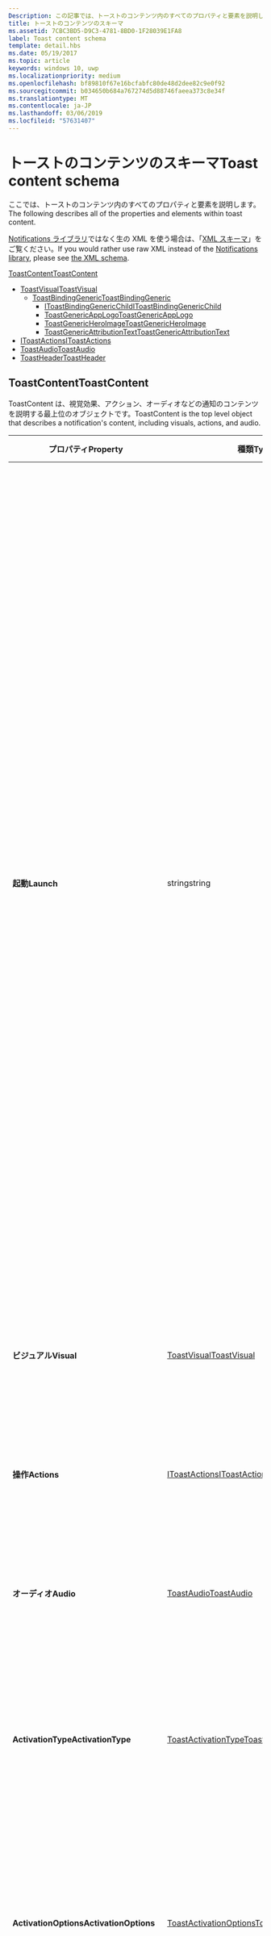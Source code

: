 ```yaml
---
Description: この記事では、トーストのコンテンツ内のすべてのプロパティと要素を説明します。
title: トーストのコンテンツのスキーマ
ms.assetid: 7CBC3BD5-D9C3-4781-8BD0-1F28039E1FA8
label: Toast content schema
template: detail.hbs
ms.date: 05/19/2017
ms.topic: article
keywords: windows 10, uwp
ms.localizationpriority: medium
ms.openlocfilehash: bf89810f67e16bcfabfc80de48d2dee82c9e0f92
ms.sourcegitcommit: b034650b684a767274d5d88746faeea373c8e34f
ms.translationtype: MT
ms.contentlocale: ja-JP
ms.lasthandoff: 03/06/2019
ms.locfileid: "57631407"
---
```

# <a name="toast-content-schema"></a><span data-ttu-id="665ff-104">トーストのコンテンツのスキーマ</span><span class="sxs-lookup"><span data-stu-id="665ff-104">Toast content schema</span></span>

 

<span data-ttu-id="665ff-105">ここでは、トーストのコンテンツ内のすべてのプロパティと要素を説明します。</span><span class="sxs-lookup"><span data-stu-id="665ff-105">The following describes all of the properties and elements within toast content.</span></span>

<span data-ttu-id="665ff-106">[Notifications ライブラリ](https://www.nuget.org/packages/Microsoft.Toolkit.Uwp.Notifications/)ではなく生の XML を使う場合は、「[XML スキーマ](toast-xml-schema.md)」をご覧ください。</span><span class="sxs-lookup"><span data-stu-id="665ff-106">If you would rather use raw XML instead of the [Notifications library](https://www.nuget.org/packages/Microsoft.Toolkit.Uwp.Notifications/), please see [the XML schema](toast-xml-schema.md).</span></span>

[<span data-ttu-id="665ff-107">ToastContent</span><span class="sxs-lookup"><span data-stu-id="665ff-107">ToastContent</span></span>](#toastcontent)
* [<span data-ttu-id="665ff-108">ToastVisual</span><span class="sxs-lookup"><span data-stu-id="665ff-108">ToastVisual</span></span>](#toastvisual)
  * [<span data-ttu-id="665ff-109">ToastBindingGeneric</span><span class="sxs-lookup"><span data-stu-id="665ff-109">ToastBindingGeneric</span></span>](#toastbindinggeneric)
    * [<span data-ttu-id="665ff-110">IToastBindingGenericChild</span><span class="sxs-lookup"><span data-stu-id="665ff-110">IToastBindingGenericChild</span></span>](#itoastbindinggenericchild)
    * [<span data-ttu-id="665ff-111">ToastGenericAppLogo</span><span class="sxs-lookup"><span data-stu-id="665ff-111">ToastGenericAppLogo</span></span>](#toastgenericapplogo)
    * [<span data-ttu-id="665ff-112">ToastGenericHeroImage</span><span class="sxs-lookup"><span data-stu-id="665ff-112">ToastGenericHeroImage</span></span>](#toastgenericheroimage)
    * [<span data-ttu-id="665ff-113">ToastGenericAttributionText</span><span class="sxs-lookup"><span data-stu-id="665ff-113">ToastGenericAttributionText</span></span>](#toastgenericattributiontext)
* [<span data-ttu-id="665ff-114">IToastActions</span><span class="sxs-lookup"><span data-stu-id="665ff-114">IToastActions</span></span>](#itoastactions)
* [<span data-ttu-id="665ff-115">ToastAudio</span><span class="sxs-lookup"><span data-stu-id="665ff-115">ToastAudio</span></span>](#toastaudio)
* [<span data-ttu-id="665ff-116">ToastHeader</span><span class="sxs-lookup"><span data-stu-id="665ff-116">ToastHeader</span></span>](#toastheader)


## <a name="toastcontent"></a><span data-ttu-id="665ff-117">ToastContent</span><span class="sxs-lookup"><span data-stu-id="665ff-117">ToastContent</span></span>
<span data-ttu-id="665ff-118">ToastContent は、視覚効果、アクション、オーディオなどの通知のコンテンツを説明する最上位のオブジェクトです。</span><span class="sxs-lookup"><span data-stu-id="665ff-118">ToastContent is the top level object that describes a notification's content, including visuals, actions, and audio.</span></span>

| <span data-ttu-id="665ff-119">プロパティ</span><span class="sxs-lookup"><span data-stu-id="665ff-119">Property</span></span> | <span data-ttu-id="665ff-120">種類</span><span class="sxs-lookup"><span data-stu-id="665ff-120">Type</span></span> | <span data-ttu-id="665ff-121">必須</span><span class="sxs-lookup"><span data-stu-id="665ff-121">Required</span></span> | <span data-ttu-id="665ff-122">説明</span><span class="sxs-lookup"><span data-stu-id="665ff-122">Description</span></span> |
|---|---|---|---|
| <span data-ttu-id="665ff-123">**起動**</span><span class="sxs-lookup"><span data-stu-id="665ff-123">**Launch**</span></span>| <span data-ttu-id="665ff-124">string</span><span class="sxs-lookup"><span data-stu-id="665ff-124">string</span></span> | <span data-ttu-id="665ff-125">false</span><span class="sxs-lookup"><span data-stu-id="665ff-125">false</span></span> | <span data-ttu-id="665ff-126">トーストによってアプリケーションがアクティブ化されるときにアプリケーションに渡される文字列です。</span><span class="sxs-lookup"><span data-stu-id="665ff-126">A string that is passed to the application when it is activated by the Toast.</span></span> <span data-ttu-id="665ff-127">この文字列の形式とコンテンツは、アプリ独自の使用方法に合わせて、アプリによって定義されます。</span><span class="sxs-lookup"><span data-stu-id="665ff-127">The format and contents of this string are defined by the app for its own use.</span></span> <span data-ttu-id="665ff-128">ユーザーがトーストをタップまたはクリックして関連するアプリを起動すると、そのアプリは既定の方法では起動されません。起動文字列によってコンテキストがアプリに渡され、トーストのコンテンツに関連するビューがユーザーに表示されます。</span><span class="sxs-lookup"><span data-stu-id="665ff-128">When the user taps or clicks the Toast to launch its associated app, the launch string provides the context to the app that allows it to show the user a view relevant to the Toast content, rather than launching in its default way.</span></span> |
| <span data-ttu-id="665ff-129">**ビジュアル**</span><span class="sxs-lookup"><span data-stu-id="665ff-129">**Visual**</span></span> | [<span data-ttu-id="665ff-130">ToastVisual</span><span class="sxs-lookup"><span data-stu-id="665ff-130">ToastVisual</span></span>](#toastvisual) | <span data-ttu-id="665ff-131">true</span><span class="sxs-lookup"><span data-stu-id="665ff-131">true</span></span> | <span data-ttu-id="665ff-132">トースト通知の視覚的な部分について説明します。</span><span class="sxs-lookup"><span data-stu-id="665ff-132">Describes the visual portion of the toast notification.</span></span> |
| <span data-ttu-id="665ff-133">**操作**</span><span class="sxs-lookup"><span data-stu-id="665ff-133">**Actions**</span></span> | [<span data-ttu-id="665ff-134">IToastActions</span><span class="sxs-lookup"><span data-stu-id="665ff-134">IToastActions</span></span>](#itoastactions) | <span data-ttu-id="665ff-135">false</span><span class="sxs-lookup"><span data-stu-id="665ff-135">false</span></span> | <span data-ttu-id="665ff-136">必要に応じて、ボタンや入力によってカスタム動作を作成します。</span><span class="sxs-lookup"><span data-stu-id="665ff-136">Optionally create custom actions with buttons and inputs.</span></span> |
| <span data-ttu-id="665ff-137">**オーディオ**</span><span class="sxs-lookup"><span data-stu-id="665ff-137">**Audio**</span></span> | [<span data-ttu-id="665ff-138">ToastAudio</span><span class="sxs-lookup"><span data-stu-id="665ff-138">ToastAudio</span></span>](#toastaudio) | <span data-ttu-id="665ff-139">false</span><span class="sxs-lookup"><span data-stu-id="665ff-139">false</span></span> | <span data-ttu-id="665ff-140">トースト通知のオーディオ部分について説明します。</span><span class="sxs-lookup"><span data-stu-id="665ff-140">Describes the audio portion of the toast notification.</span></span> |
| <span data-ttu-id="665ff-141">**ActivationType**</span><span class="sxs-lookup"><span data-stu-id="665ff-141">**ActivationType**</span></span> | [<span data-ttu-id="665ff-142">ToastActivationType</span><span class="sxs-lookup"><span data-stu-id="665ff-142">ToastActivationType</span></span>](#toastactivationtype) | <span data-ttu-id="665ff-143">false</span><span class="sxs-lookup"><span data-stu-id="665ff-143">false</span></span> | <span data-ttu-id="665ff-144">ユーザーがトーストの本文をクリックしたときに使用されるアクティブ化の種類を指定します。</span><span class="sxs-lookup"><span data-stu-id="665ff-144">Specifies what activation type will be used when the user clicks the body of this Toast.</span></span> |
| <span data-ttu-id="665ff-145">**ActivationOptions**</span><span class="sxs-lookup"><span data-stu-id="665ff-145">**ActivationOptions**</span></span> | [<span data-ttu-id="665ff-146">ToastActivationOptions</span><span class="sxs-lookup"><span data-stu-id="665ff-146">ToastActivationOptions</span></span>](#toastactivationoptions) | <span data-ttu-id="665ff-147">false</span><span class="sxs-lookup"><span data-stu-id="665ff-147">false</span></span> | <span data-ttu-id="665ff-148">Creators Update: 新機能トースト通知のアクティブ化に関連する追加オプション。</span><span class="sxs-lookup"><span data-stu-id="665ff-148">New in Creators Update: Additional options relating to activation of the toast notification.</span></span> |
| <span data-ttu-id="665ff-149">**シナリオ**</span><span class="sxs-lookup"><span data-stu-id="665ff-149">**Scenario**</span></span> | [<span data-ttu-id="665ff-150">ToastScenario</span><span class="sxs-lookup"><span data-stu-id="665ff-150">ToastScenario</span></span>](#toastscenario) | <span data-ttu-id="665ff-151">false</span><span class="sxs-lookup"><span data-stu-id="665ff-151">false</span></span> | <span data-ttu-id="665ff-152">アラームやリマインダーなど、トーストが使用されるシナリオを宣言します。</span><span class="sxs-lookup"><span data-stu-id="665ff-152">Declares the scenario your toast is used for, like an alarm or reminder.</span></span> |
| <span data-ttu-id="665ff-153">**DisplayTimestamp**</span><span class="sxs-lookup"><span data-stu-id="665ff-153">**DisplayTimestamp**</span></span> | <span data-ttu-id="665ff-154">DateTimeOffset?</span><span class="sxs-lookup"><span data-stu-id="665ff-154">DateTimeOffset?</span></span> | <span data-ttu-id="665ff-155">false</span><span class="sxs-lookup"><span data-stu-id="665ff-155">false</span></span> | <span data-ttu-id="665ff-156">Creators Update: 新機能通知の内容が実際に配信されると、Windows プラットフォームで、通知を受信した時点ではなく、カスタムのタイムスタンプの表すで既定のタイムスタンプをオーバーライドします。</span><span class="sxs-lookup"><span data-stu-id="665ff-156">New in Creators Update: Override the default timestamp with a custom timestamp representing when your notification content was actually delivered, rather than the time the notification was received by the Windows platform.</span></span> |
| <span data-ttu-id="665ff-157">**ヘッダー**</span><span class="sxs-lookup"><span data-stu-id="665ff-157">**Header**</span></span> | [<span data-ttu-id="665ff-158">ToastHeader</span><span class="sxs-lookup"><span data-stu-id="665ff-158">ToastHeader</span></span>](#toastheader) | <span data-ttu-id="665ff-159">false</span><span class="sxs-lookup"><span data-stu-id="665ff-159">false</span></span> | <span data-ttu-id="665ff-160">Creators Update: 新機能アクション センター内の複数の通知をグループ化、通知にカスタム ヘッダーを追加します。</span><span class="sxs-lookup"><span data-stu-id="665ff-160">New in Creators Update: Add a custom header to your notification to group multiple notifications together within Action Center.</span></span> |


### <a name="toastscenario"></a><span data-ttu-id="665ff-161">ToastScenario</span><span class="sxs-lookup"><span data-stu-id="665ff-161">ToastScenario</span></span>
<span data-ttu-id="665ff-162">トーストが表すシナリオを指定します。</span><span class="sxs-lookup"><span data-stu-id="665ff-162">Specifies what scenario the toast represents.</span></span>

| <span data-ttu-id="665ff-163">値</span><span class="sxs-lookup"><span data-stu-id="665ff-163">Value</span></span> | <span data-ttu-id="665ff-164">説明</span><span class="sxs-lookup"><span data-stu-id="665ff-164">Meaning</span></span> |
|---|---|
| <span data-ttu-id="665ff-165">**Default**</span><span class="sxs-lookup"><span data-stu-id="665ff-165">**Default**</span></span> | <span data-ttu-id="665ff-166">通常のトーストの動作です。</span><span class="sxs-lookup"><span data-stu-id="665ff-166">The normal toast behavior.</span></span> |
| <span data-ttu-id="665ff-167">**アラーム**</span><span class="sxs-lookup"><span data-stu-id="665ff-167">**Reminder**</span></span> | <span data-ttu-id="665ff-168">リマインダー通知です。</span><span class="sxs-lookup"><span data-stu-id="665ff-168">A reminder notification.</span></span> <span data-ttu-id="665ff-169">既に展開された状態で表示され、無視されるまでユーザーの画面に表示されます。</span><span class="sxs-lookup"><span data-stu-id="665ff-169">This will be displayed pre-expanded and stay on the user's screen till dismissed.</span></span> |
| <span data-ttu-id="665ff-170">**アラーム**</span><span class="sxs-lookup"><span data-stu-id="665ff-170">**Alarm**</span></span> | <span data-ttu-id="665ff-171">アラーム通知です。</span><span class="sxs-lookup"><span data-stu-id="665ff-171">An alarm notification.</span></span> <span data-ttu-id="665ff-172">既に展開された状態で表示され、無視されるまでユーザーの画面に表示されます。</span><span class="sxs-lookup"><span data-stu-id="665ff-172">This will be displayed pre-expanded and stay on the user's screen till dismissed.</span></span> <span data-ttu-id="665ff-173">オーディオは既定でループするようになっていて、アラームのオーディオを使用します。</span><span class="sxs-lookup"><span data-stu-id="665ff-173">Audio will loop by default and will use alarm audio.</span></span> |
| <span data-ttu-id="665ff-174">**IncomingCall**</span><span class="sxs-lookup"><span data-stu-id="665ff-174">**IncomingCall**</span></span> | <span data-ttu-id="665ff-175">着信通知です。</span><span class="sxs-lookup"><span data-stu-id="665ff-175">An incoming call notification.</span></span> <span data-ttu-id="665ff-176">既に展開された状態で、特殊な呼び出しの形式で表示され、無視されるまでユーザーの画面に表示されます。</span><span class="sxs-lookup"><span data-stu-id="665ff-176">This will be displayed pre-expanded in a special call format and stay on the user's screen till dismissed.</span></span> <span data-ttu-id="665ff-177">オーディオは既定でループするようになっていて、着信音のオーディオを使用します。</span><span class="sxs-lookup"><span data-stu-id="665ff-177">Audio will loop by default and will use ringtone audio.</span></span> |


## <a name="toastvisual"></a><span data-ttu-id="665ff-178">ToastVisual</span><span class="sxs-lookup"><span data-stu-id="665ff-178">ToastVisual</span></span>
<span data-ttu-id="665ff-179">トーストの視覚的な部分です。テキスト、画像、アダプティブ コンテンツなどを含むバインディングが含まれます。</span><span class="sxs-lookup"><span data-stu-id="665ff-179">The visual portion of toasts contains the bindings, which contains text, images, adaptive content, and more.</span></span>

| <span data-ttu-id="665ff-180">プロパティ</span><span class="sxs-lookup"><span data-stu-id="665ff-180">Property</span></span> | <span data-ttu-id="665ff-181">種類</span><span class="sxs-lookup"><span data-stu-id="665ff-181">Type</span></span> | <span data-ttu-id="665ff-182">必須</span><span class="sxs-lookup"><span data-stu-id="665ff-182">Required</span></span> | <span data-ttu-id="665ff-183">説明</span><span class="sxs-lookup"><span data-stu-id="665ff-183">Description</span></span> |
|---|---|---|---|
| <span data-ttu-id="665ff-184">**BindingGeneric**</span><span class="sxs-lookup"><span data-stu-id="665ff-184">**BindingGeneric**</span></span> | [<span data-ttu-id="665ff-185">ToastBindingGeneric</span><span class="sxs-lookup"><span data-stu-id="665ff-185">ToastBindingGeneric</span></span>](#toastbindinggeneric) | <span data-ttu-id="665ff-186">true</span><span class="sxs-lookup"><span data-stu-id="665ff-186">true</span></span> | <span data-ttu-id="665ff-187">すべてのデバイスでレンダリングすることができる、汎用的なトーストのバインディングです。</span><span class="sxs-lookup"><span data-stu-id="665ff-187">The generic toast binding, which can be rendered on all devices.</span></span> <span data-ttu-id="665ff-188">このバインディングは必須で、null にすることはできません。</span><span class="sxs-lookup"><span data-stu-id="665ff-188">This binding is required and cannot be null.</span></span> |
| <span data-ttu-id="665ff-189">**baseUri**</span><span class="sxs-lookup"><span data-stu-id="665ff-189">**BaseUri**</span></span> | <span data-ttu-id="665ff-190">Uri</span><span class="sxs-lookup"><span data-stu-id="665ff-190">Uri</span></span> | <span data-ttu-id="665ff-191">false</span><span class="sxs-lookup"><span data-stu-id="665ff-191">false</span></span> | <span data-ttu-id="665ff-192">画像ソースの属性において相対 URL と組み合わされる、既定のベース URL です。</span><span class="sxs-lookup"><span data-stu-id="665ff-192">A default base URL that is combined with relative URLs in image source attributes.</span></span> |
| <span data-ttu-id="665ff-193">**AddImageQuery**</span><span class="sxs-lookup"><span data-stu-id="665ff-193">**AddImageQuery**</span></span> | <span data-ttu-id="665ff-194">bool?</span><span class="sxs-lookup"><span data-stu-id="665ff-194">bool?</span></span> | <span data-ttu-id="665ff-195">false</span><span class="sxs-lookup"><span data-stu-id="665ff-195">false</span></span> | <span data-ttu-id="665ff-196">true に設定すると、トースト通知で指定された画像 URL に Windows がクエリ文字列を追加できるようになります。</span><span class="sxs-lookup"><span data-stu-id="665ff-196">Set to "true" to allow Windows to append a query string to the image URL supplied in the toast notification.</span></span> <span data-ttu-id="665ff-197">この属性は、サーバーが画像をホストしていてクエリ文字列を処理できる場合に使用します。サーバーがこのために、クエリ文字列に基づいて画像の変化形を取得しているか、またはクエリ文字列を無視して使わずに指定の画像を返しているかどうかは問いません。</span><span class="sxs-lookup"><span data-stu-id="665ff-197">Use this attribute if your server hosts images and can handle query strings, either by retrieving an image variant based on the query strings or by ignoring the query string and returning the image as specified without the query string.</span></span> <span data-ttu-id="665ff-198">このクエリ文字列は、スケール、コントラスト設定、および言語を指定するものです。たとえば、通知で指定されている値 "www.website.com/images/hello.png" は "www.website.com/images/hello.png?ms-scale=100&ms-contrast=standard&ms-lang=en-us" になります。</span><span class="sxs-lookup"><span data-stu-id="665ff-198">This query string specifies scale, contrast setting, and language; for instance, a value of "www.website.com/images/hello.png" given in the notification becomes "www.website.com/images/hello.png?ms-scale=100&ms-contrast=standard&ms-lang=en-us"</span></span> |
| <span data-ttu-id="665ff-199">**言語**</span><span class="sxs-lookup"><span data-stu-id="665ff-199">**Language**</span></span>| <span data-ttu-id="665ff-200">string</span><span class="sxs-lookup"><span data-stu-id="665ff-200">string</span></span> | <span data-ttu-id="665ff-201">false</span><span class="sxs-lookup"><span data-stu-id="665ff-201">false</span></span> | <span data-ttu-id="665ff-202">ローカライズされたリソースを使用する際の視覚的なペイロードの対象ロケールです。"en-US" や "fr-FR" のように BCP-47 言語タグとして指定されます。</span><span class="sxs-lookup"><span data-stu-id="665ff-202">The target locale of the visual payload when using localized resources, specified as BCP-47 language tags such as "en-US" or "fr-FR".</span></span> <span data-ttu-id="665ff-203">このロケールは、バインディングかテキストで指定されるあらゆるロケールによって上書きされます。</span><span class="sxs-lookup"><span data-stu-id="665ff-203">This locale is overridden by any locale specified in binding or text.</span></span> <span data-ttu-id="665ff-204">未指定の場合は、システム ロケールが代わりに使用されます。</span><span class="sxs-lookup"><span data-stu-id="665ff-204">If not provided, the system locale will be used instead.</span></span> |


## <a name="toastbindinggeneric"></a><span data-ttu-id="665ff-205">ToastBindingGeneric</span><span class="sxs-lookup"><span data-stu-id="665ff-205">ToastBindingGeneric</span></span>
<span data-ttu-id="665ff-206">汎用のバインディングは、トーストの既定のバインディングです。ここでテキスト、画像、アダプティブ コンテンツなどを指定します。</span><span class="sxs-lookup"><span data-stu-id="665ff-206">The generic binding is the default binding for toasts, and is where you specify the text, images, adaptive content, and more.</span></span>

| <span data-ttu-id="665ff-207">プロパティ</span><span class="sxs-lookup"><span data-stu-id="665ff-207">Property</span></span> | <span data-ttu-id="665ff-208">種類</span><span class="sxs-lookup"><span data-stu-id="665ff-208">Type</span></span> | <span data-ttu-id="665ff-209">必須</span><span class="sxs-lookup"><span data-stu-id="665ff-209">Required</span></span> | <span data-ttu-id="665ff-210">説明</span><span class="sxs-lookup"><span data-stu-id="665ff-210">Description</span></span> |
|---|---|---|---|
| <span data-ttu-id="665ff-211">**子**</span><span class="sxs-lookup"><span data-stu-id="665ff-211">**Children**</span></span> | <span data-ttu-id="665ff-212">IList<[IToastBindingGenericChild](#itoastbindinggenericchild)></span><span class="sxs-lookup"><span data-stu-id="665ff-212">IList<[IToastBindingGenericChild](#itoastbindinggenericchild)></span></span> | <span data-ttu-id="665ff-213">false</span><span class="sxs-lookup"><span data-stu-id="665ff-213">false</span></span> | <span data-ttu-id="665ff-214">トーストの本文のコンテンツです。テキスト、画像、および (Anniversary Update で追加された) グループを含めることができます。</span><span class="sxs-lookup"><span data-stu-id="665ff-214">The contents of the body of the Toast, which can include text, images, and groups (added in Anniversary Update).</span></span> <span data-ttu-id="665ff-215">テキスト要素は他の要素よりも上に表示される必要があります。サポートされるテキスト要素は 3 つのみです。</span><span class="sxs-lookup"><span data-stu-id="665ff-215">Text elements must come before any other elements, and only 3 text elements are supported.</span></span> <span data-ttu-id="665ff-216">テキスト要素が他の要素の後ろに配置されると、最上位にされるか、削除されます。</span><span class="sxs-lookup"><span data-stu-id="665ff-216">If a text element is placed after any other element, it will either be pulled to the top or dropped.</span></span> <span data-ttu-id="665ff-217">また、HintStyle などの特定のテキスト プロパティは、ルートの子テキスト要素ではサポートされず AdaptiveSubgroup 内でのみ機能します。</span><span class="sxs-lookup"><span data-stu-id="665ff-217">And finally, certain text properties like HintStyle aren't supported on the root children text elements, and only work inside an AdaptiveSubgroup.</span></span> <span data-ttu-id="665ff-218">Anniversary Update を行っていないデバイスで AdaptiveGroup を使用する場合、グループのコンテンツは単に削除されます。</span><span class="sxs-lookup"><span data-stu-id="665ff-218">If you use AdaptiveGroup on devices without the Anniversary Update, the group content will simply be dropped.</span></span> |
| <span data-ttu-id="665ff-219">**AppLogoOverride**</span><span class="sxs-lookup"><span data-stu-id="665ff-219">**AppLogoOverride**</span></span> | [<span data-ttu-id="665ff-220">ToastGenericAppLogo</span><span class="sxs-lookup"><span data-stu-id="665ff-220">ToastGenericAppLogo</span></span>](#toastgenericapplogo) | <span data-ttu-id="665ff-221">false</span><span class="sxs-lookup"><span data-stu-id="665ff-221">false</span></span> | <span data-ttu-id="665ff-222">アプリ ロゴを上書きするロゴです (省略可能)。</span><span class="sxs-lookup"><span data-stu-id="665ff-222">An optional logo to override the app logo.</span></span> |
| <span data-ttu-id="665ff-223">**HeroImage**</span><span class="sxs-lookup"><span data-stu-id="665ff-223">**HeroImage**</span></span> | [<span data-ttu-id="665ff-224">ToastGenericHeroImage</span><span class="sxs-lookup"><span data-stu-id="665ff-224">ToastGenericHeroImage</span></span>](#toastgenericheroimage) | <span data-ttu-id="665ff-225">false</span><span class="sxs-lookup"><span data-stu-id="665ff-225">false</span></span> | <span data-ttu-id="665ff-226">トーストとアクション センターで表示される、特色となるヒーロー画像です (省略可能)。</span><span class="sxs-lookup"><span data-stu-id="665ff-226">An optional featured "hero" image that is displayed on the toast and within Action Center.</span></span> |
| <span data-ttu-id="665ff-227">**属性**</span><span class="sxs-lookup"><span data-stu-id="665ff-227">**Attribution**</span></span> | [<span data-ttu-id="665ff-228">ToastGenericAttributionText</span><span class="sxs-lookup"><span data-stu-id="665ff-228">ToastGenericAttributionText</span></span>](#toastgenericattributiontext) | <span data-ttu-id="665ff-229">false</span><span class="sxs-lookup"><span data-stu-id="665ff-229">false</span></span> | <span data-ttu-id="665ff-230">トースト通知の下部に表示される属性のテキストです (省略可能)。</span><span class="sxs-lookup"><span data-stu-id="665ff-230">Optional attribution text which will be displayed at the bottom of the toast notification.</span></span> |
| <span data-ttu-id="665ff-231">**baseUri**</span><span class="sxs-lookup"><span data-stu-id="665ff-231">**BaseUri**</span></span> | <span data-ttu-id="665ff-232">Uri</span><span class="sxs-lookup"><span data-stu-id="665ff-232">Uri</span></span> | <span data-ttu-id="665ff-233">false</span><span class="sxs-lookup"><span data-stu-id="665ff-233">false</span></span> | <span data-ttu-id="665ff-234">画像ソースの属性において相対 URL と組み合わされる、既定のベース URL です。</span><span class="sxs-lookup"><span data-stu-id="665ff-234">A default base URL that is combined with relative URLs in image source attributes.</span></span> |
| <span data-ttu-id="665ff-235">**AddImageQuery**</span><span class="sxs-lookup"><span data-stu-id="665ff-235">**AddImageQuery**</span></span> | <span data-ttu-id="665ff-236">bool?</span><span class="sxs-lookup"><span data-stu-id="665ff-236">bool?</span></span> | <span data-ttu-id="665ff-237">false</span><span class="sxs-lookup"><span data-stu-id="665ff-237">false</span></span> | <span data-ttu-id="665ff-238">true に設定すると、トースト通知で指定された画像 URL に Windows がクエリ文字列を追加できるようになります。</span><span class="sxs-lookup"><span data-stu-id="665ff-238">Set to "true" to allow Windows to append a query string to the image URL supplied in the toast notification.</span></span> <span data-ttu-id="665ff-239">この属性は、サーバーが画像をホストしていてクエリ文字列を処理できる場合に使用します。サーバーがこのために、クエリ文字列に基づいて画像の変化形を取得しているか、またはクエリ文字列を無視して使わずに指定の画像を返しているかどうかは問いません。</span><span class="sxs-lookup"><span data-stu-id="665ff-239">Use this attribute if your server hosts images and can handle query strings, either by retrieving an image variant based on the query strings or by ignoring the query string and returning the image as specified without the query string.</span></span> <span data-ttu-id="665ff-240">このクエリ文字列は、スケール、コントラスト設定、および言語を指定するものです。たとえば、通知で指定されている値 "www.website.com/images/hello.png" は "www.website.com/images/hello.png?ms-scale=100&ms-contrast=standard&ms-lang=en-us" になります。</span><span class="sxs-lookup"><span data-stu-id="665ff-240">This query string specifies scale, contrast setting, and language; for instance, a value of "www.website.com/images/hello.png" given in the notification becomes "www.website.com/images/hello.png?ms-scale=100&ms-contrast=standard&ms-lang=en-us"</span></span> |
| <span data-ttu-id="665ff-241">**言語**</span><span class="sxs-lookup"><span data-stu-id="665ff-241">**Language**</span></span>| <span data-ttu-id="665ff-242">string</span><span class="sxs-lookup"><span data-stu-id="665ff-242">string</span></span> | <span data-ttu-id="665ff-243">false</span><span class="sxs-lookup"><span data-stu-id="665ff-243">false</span></span> | <span data-ttu-id="665ff-244">ローカライズされたリソースを使用する際の視覚的なペイロードの対象ロケールです。"en-US" や "fr-FR" のように BCP-47 言語タグとして指定されます。</span><span class="sxs-lookup"><span data-stu-id="665ff-244">The target locale of the visual payload when using localized resources, specified as BCP-47 language tags such as "en-US" or "fr-FR".</span></span> <span data-ttu-id="665ff-245">このロケールは、バインディングかテキストで指定されるあらゆるロケールによって上書きされます。</span><span class="sxs-lookup"><span data-stu-id="665ff-245">This locale is overridden by any locale specified in binding or text.</span></span> <span data-ttu-id="665ff-246">未指定の場合は、システム ロケールが代わりに使用されます。</span><span class="sxs-lookup"><span data-stu-id="665ff-246">If not provided, the system locale will be used instead.</span></span> |


## <a name="itoastbindinggenericchild"></a><span data-ttu-id="665ff-247">IToastBindingGenericChild</span><span class="sxs-lookup"><span data-stu-id="665ff-247">IToastBindingGenericChild</span></span>
<span data-ttu-id="665ff-248">テキスト、画像、グループなどを含むトーストの子要素のマーカー インターフェイスです。</span><span class="sxs-lookup"><span data-stu-id="665ff-248">Marker interface for toast child elements that include text, images, groups, and more.</span></span>

| <span data-ttu-id="665ff-249">実装</span><span class="sxs-lookup"><span data-stu-id="665ff-249">Implementations</span></span> |
| --- |
| [<span data-ttu-id="665ff-250">AdaptiveText</span><span class="sxs-lookup"><span data-stu-id="665ff-250">AdaptiveText</span></span>](#adaptivetext) |
| [<span data-ttu-id="665ff-251">AdaptiveImage</span><span class="sxs-lookup"><span data-stu-id="665ff-251">AdaptiveImage</span></span>](#adaptiveimage) |
| [<span data-ttu-id="665ff-252">AdaptiveGroup</span><span class="sxs-lookup"><span data-stu-id="665ff-252">AdaptiveGroup</span></span>](#adaptivegroup) |
| [<span data-ttu-id="665ff-253">AdaptiveProgressBar</span><span class="sxs-lookup"><span data-stu-id="665ff-253">AdaptiveProgressBar</span></span>](#adaptiveprogressbar) |


## <a name="adaptivetext"></a><span data-ttu-id="665ff-254">AdaptiveText</span><span class="sxs-lookup"><span data-stu-id="665ff-254">AdaptiveText</span></span>
<span data-ttu-id="665ff-255">アダプティブなテキスト要素です。</span><span class="sxs-lookup"><span data-stu-id="665ff-255">An adaptive text element.</span></span> <span data-ttu-id="665ff-256">最上位の ToastBindingGeneric.Children に配置すると HintMaxLines のみが適用されます。</span><span class="sxs-lookup"><span data-stu-id="665ff-256">If placed in the top level ToastBindingGeneric.Children, only HintMaxLines will be applied.</span></span> <span data-ttu-id="665ff-257">ただし、グループ/サブグループの子として配置される場合、フル テキストのスタイル設定がサポートされます。</span><span class="sxs-lookup"><span data-stu-id="665ff-257">But if this is placed as a child of a group/subgroup, full text styling is supported.</span></span>

| <span data-ttu-id="665ff-258">プロパティ</span><span class="sxs-lookup"><span data-stu-id="665ff-258">Property</span></span> | <span data-ttu-id="665ff-259">種類</span><span class="sxs-lookup"><span data-stu-id="665ff-259">Type</span></span> | <span data-ttu-id="665ff-260">必須</span><span class="sxs-lookup"><span data-stu-id="665ff-260">Required</span></span> |<span data-ttu-id="665ff-261">説明</span><span class="sxs-lookup"><span data-stu-id="665ff-261">Description</span></span> |
|---|---|---|---|
| <span data-ttu-id="665ff-262">**テキスト**</span><span class="sxs-lookup"><span data-stu-id="665ff-262">**Text**</span></span> | <span data-ttu-id="665ff-263">string または [BindableString](#bindablestring)</span><span class="sxs-lookup"><span data-stu-id="665ff-263">string or [BindableString](#bindablestring)</span></span> | <span data-ttu-id="665ff-264">false</span><span class="sxs-lookup"><span data-stu-id="665ff-264">false</span></span> | <span data-ttu-id="665ff-265">表示するテキストです。</span><span class="sxs-lookup"><span data-stu-id="665ff-265">The text to display.</span></span> <span data-ttu-id="665ff-266">Creators Update で追加されたデータ バインディングのサポートは、最上位のテキスト要素に対してのみ機能します。</span><span class="sxs-lookup"><span data-stu-id="665ff-266">Data binding support added in Creators Update, but only works for top-level text elements.</span></span> |
| <span data-ttu-id="665ff-267">**HintStyle**</span><span class="sxs-lookup"><span data-stu-id="665ff-267">**HintStyle**</span></span> | [<span data-ttu-id="665ff-268">AdaptiveTextStyle</span><span class="sxs-lookup"><span data-stu-id="665ff-268">AdaptiveTextStyle</span></span>](#adaptivetextstyle) | <span data-ttu-id="665ff-269">false</span><span class="sxs-lookup"><span data-stu-id="665ff-269">false</span></span> | <span data-ttu-id="665ff-270">このスタイルは、テキストのフォント サイズ、太さ、および不透明度を制御します。</span><span class="sxs-lookup"><span data-stu-id="665ff-270">The style controls the text's font size, weight, and opacity.</span></span> <span data-ttu-id="665ff-271">グループ/サブグループ内のテキスト要素に対してのみ機能します。</span><span class="sxs-lookup"><span data-stu-id="665ff-271">Only works for text elements inside a group/subgroup.</span></span> |
| <span data-ttu-id="665ff-272">**HintWrap**</span><span class="sxs-lookup"><span data-stu-id="665ff-272">**HintWrap**</span></span> | <span data-ttu-id="665ff-273">bool?</span><span class="sxs-lookup"><span data-stu-id="665ff-273">bool?</span></span> | <span data-ttu-id="665ff-274">false</span><span class="sxs-lookup"><span data-stu-id="665ff-274">false</span></span> | <span data-ttu-id="665ff-275">true に設定すると、テキストの折り返しが有効になります。</span><span class="sxs-lookup"><span data-stu-id="665ff-275">Set this to true to enable text wrapping.</span></span> <span data-ttu-id="665ff-276">最上位のテキスト要素はこのプロパティを無視し、常に折り返します (最上位のテキスト要素の折り返しを無効にするには HintMaxLines = 1 を使用します)。</span><span class="sxs-lookup"><span data-stu-id="665ff-276">Top-level text elements ignore this property and always wrap (you can use HintMaxLines = 1 to disable wrapping for top-level text elements).</span></span> <span data-ttu-id="665ff-277">グループ/サブグループ内のテキスト要素では、折り返しは既定で false に設定されています。</span><span class="sxs-lookup"><span data-stu-id="665ff-277">Text elements inside groups/subgroups default to false for wrapping.</span></span> |
| <span data-ttu-id="665ff-278">**HintMaxLines**</span><span class="sxs-lookup"><span data-stu-id="665ff-278">**HintMaxLines**</span></span> | <span data-ttu-id="665ff-279">int?</span><span class="sxs-lookup"><span data-stu-id="665ff-279">int?</span></span> | <span data-ttu-id="665ff-280">false</span><span class="sxs-lookup"><span data-stu-id="665ff-280">false</span></span> | <span data-ttu-id="665ff-281">表示が許可される、テキスト要素の最大行数です。</span><span class="sxs-lookup"><span data-stu-id="665ff-281">The maximum number of lines the text element is allowed to display.</span></span> |
| <span data-ttu-id="665ff-282">**HintMinLines**</span><span class="sxs-lookup"><span data-stu-id="665ff-282">**HintMinLines**</span></span> | <span data-ttu-id="665ff-283">int?</span><span class="sxs-lookup"><span data-stu-id="665ff-283">int?</span></span> | <span data-ttu-id="665ff-284">false</span><span class="sxs-lookup"><span data-stu-id="665ff-284">false</span></span> | <span data-ttu-id="665ff-285">表示する必要のある、テキスト要素の最小行数です。</span><span class="sxs-lookup"><span data-stu-id="665ff-285">The minimum number of lines the text element must display.</span></span> <span data-ttu-id="665ff-286">グループ/サブグループ内のテキスト要素に対してのみ機能します。</span><span class="sxs-lookup"><span data-stu-id="665ff-286">Only works for text elements inside a group/subgroup.</span></span> |
| <span data-ttu-id="665ff-287">**HintAlign**</span><span class="sxs-lookup"><span data-stu-id="665ff-287">**HintAlign**</span></span> | [<span data-ttu-id="665ff-288">AdaptiveTextAlign</span><span class="sxs-lookup"><span data-stu-id="665ff-288">AdaptiveTextAlign</span></span>](#adaptivetextalign) | <span data-ttu-id="665ff-289">false</span><span class="sxs-lookup"><span data-stu-id="665ff-289">false</span></span> | <span data-ttu-id="665ff-290">テキストの水平方向の配置です。</span><span class="sxs-lookup"><span data-stu-id="665ff-290">The horizontal alignment of the text.</span></span> <span data-ttu-id="665ff-291">グループ/サブグループ内のテキスト要素に対してのみ機能します。</span><span class="sxs-lookup"><span data-stu-id="665ff-291">Only works for text elements inside a group/subgroup.</span></span> |
| <span data-ttu-id="665ff-292">**言語**</span><span class="sxs-lookup"><span data-stu-id="665ff-292">**Language**</span></span> | <span data-ttu-id="665ff-293">string</span><span class="sxs-lookup"><span data-stu-id="665ff-293">string</span></span> | <span data-ttu-id="665ff-294">false</span><span class="sxs-lookup"><span data-stu-id="665ff-294">false</span></span> | <span data-ttu-id="665ff-295">XML ペイロードの対象ロケールです。"en-US" や "fr-FR" のように BCP-47 言語タグとして指定されます。</span><span class="sxs-lookup"><span data-stu-id="665ff-295">The target locale of the XML payload, specified as a BCP-47 language tags such as "en-US" or "fr-FR".</span></span> <span data-ttu-id="665ff-296">ここで指定されたロケールは、バインディングか視覚的な要素で指定されたその他のあらゆるロケールを上書きします。</span><span class="sxs-lookup"><span data-stu-id="665ff-296">The locale specified here overrides any other specified locale, such as that in binding or visual.</span></span> <span data-ttu-id="665ff-297">この値がリテラル文字列の場合、この属性の既定値はユーザーの UI 言語になります。</span><span class="sxs-lookup"><span data-stu-id="665ff-297">If this value is a literal string, this attribute defaults to the user's UI language.</span></span> <span data-ttu-id="665ff-298">この値が文字列リファレンスの場合、この属性の既定値は、文字列を解決する際に Windows ランタイムで選択されたロケールになります。</span><span class="sxs-lookup"><span data-stu-id="665ff-298">If this value is a string reference, this attribute defaults to the locale chosen by Windows Runtime in resolving the string.</span></span> |


### <a name="bindablestring"></a><span data-ttu-id="665ff-299">BindableString</span><span class="sxs-lookup"><span data-stu-id="665ff-299">BindableString</span></span>
<span data-ttu-id="665ff-300">文字列のバインディング値です。</span><span class="sxs-lookup"><span data-stu-id="665ff-300">A binding value for strings.</span></span>

| <span data-ttu-id="665ff-301">プロパティ</span><span class="sxs-lookup"><span data-stu-id="665ff-301">Property</span></span> | <span data-ttu-id="665ff-302">種類</span><span class="sxs-lookup"><span data-stu-id="665ff-302">Type</span></span> | <span data-ttu-id="665ff-303">必須</span><span class="sxs-lookup"><span data-stu-id="665ff-303">Required</span></span> | <span data-ttu-id="665ff-304">説明</span><span class="sxs-lookup"><span data-stu-id="665ff-304">Description</span></span> |
|---|---|---|---|
| <span data-ttu-id="665ff-305">**bindingName**</span><span class="sxs-lookup"><span data-stu-id="665ff-305">**BindingName**</span></span> | <span data-ttu-id="665ff-306">string</span><span class="sxs-lookup"><span data-stu-id="665ff-306">string</span></span> | <span data-ttu-id="665ff-307">true</span><span class="sxs-lookup"><span data-stu-id="665ff-307">true</span></span> | <span data-ttu-id="665ff-308">バインディング データ値に対してマップする名前を取得または設定します。</span><span class="sxs-lookup"><span data-stu-id="665ff-308">Gets or sets the name that maps to your binding data value.</span></span> |


### <a name="adaptivetextstyle"></a><span data-ttu-id="665ff-309">AdaptiveTextStyle</span><span class="sxs-lookup"><span data-stu-id="665ff-309">AdaptiveTextStyle</span></span>
<span data-ttu-id="665ff-310">テキスト スタイルは、フォント サイズ、太さ、および不透明度を制御します。</span><span class="sxs-lookup"><span data-stu-id="665ff-310">Text style controls font size, weight, and opacity.</span></span> <span data-ttu-id="665ff-311">"Subtle" の不透明度は 60% の不透明度になります。</span><span class="sxs-lookup"><span data-stu-id="665ff-311">Subtle opacity is 60% opaque.</span></span>

| <span data-ttu-id="665ff-312">値</span><span class="sxs-lookup"><span data-stu-id="665ff-312">Value</span></span> | <span data-ttu-id="665ff-313">説明</span><span class="sxs-lookup"><span data-stu-id="665ff-313">Meaning</span></span> |
|---|---|
| <span data-ttu-id="665ff-314">**Default**</span><span class="sxs-lookup"><span data-stu-id="665ff-314">**Default**</span></span> | <span data-ttu-id="665ff-315">既定値です。</span><span class="sxs-lookup"><span data-stu-id="665ff-315">Default value.</span></span> <span data-ttu-id="665ff-316">スタイルがレンダラーによって決定されます。</span><span class="sxs-lookup"><span data-stu-id="665ff-316">Style is determined by the renderer.</span></span> |
| <span data-ttu-id="665ff-317">**キャプション**</span><span class="sxs-lookup"><span data-stu-id="665ff-317">**Caption**</span></span> | <span data-ttu-id="665ff-318">段落のフォント サイズより小さいサイズです。</span><span class="sxs-lookup"><span data-stu-id="665ff-318">Smaller than paragraph font size.</span></span> |
| <span data-ttu-id="665ff-319">**CaptionSubtle**</span><span class="sxs-lookup"><span data-stu-id="665ff-319">**CaptionSubtle**</span></span> | <span data-ttu-id="665ff-320">Caption と同じですが、不透明度が Subtle です。</span><span class="sxs-lookup"><span data-stu-id="665ff-320">Same as Caption but with subtle opacity.</span></span> |
| <span data-ttu-id="665ff-321">**本文**</span><span class="sxs-lookup"><span data-stu-id="665ff-321">**Body**</span></span> | <span data-ttu-id="665ff-322">段落本文のフォント サイズです。</span><span class="sxs-lookup"><span data-stu-id="665ff-322">Paragraph font size.</span></span> |
| <span data-ttu-id="665ff-323">**BodySubtle**</span><span class="sxs-lookup"><span data-stu-id="665ff-323">**BodySubtle**</span></span> | <span data-ttu-id="665ff-324">Body と同じですが、不透明度が Subtle です。</span><span class="sxs-lookup"><span data-stu-id="665ff-324">Same as Body but with subtle opacity.</span></span> |
| <span data-ttu-id="665ff-325">**ベース**</span><span class="sxs-lookup"><span data-stu-id="665ff-325">**Base**</span></span> | <span data-ttu-id="665ff-326">段落本文のフォント サイズで、太字です。</span><span class="sxs-lookup"><span data-stu-id="665ff-326">Paragraph font size, bold weight.</span></span> <span data-ttu-id="665ff-327">基本的には、Body の太字バージョンと言えます。</span><span class="sxs-lookup"><span data-stu-id="665ff-327">Essentially the bold version of Body.</span></span> |
| <span data-ttu-id="665ff-328">**BaseSubtle**</span><span class="sxs-lookup"><span data-stu-id="665ff-328">**BaseSubtle**</span></span> | <span data-ttu-id="665ff-329">Base と同じですが、不透明度が Subtle です。</span><span class="sxs-lookup"><span data-stu-id="665ff-329">Same as Base but with subtle opacity.</span></span> |
| <span data-ttu-id="665ff-330">**サブタイトル**</span><span class="sxs-lookup"><span data-stu-id="665ff-330">**Subtitle**</span></span> | <span data-ttu-id="665ff-331">H4 のフォント サイズです。</span><span class="sxs-lookup"><span data-stu-id="665ff-331">H4 font size.</span></span> |
| <span data-ttu-id="665ff-332">**SubtitleSubtle**</span><span class="sxs-lookup"><span data-stu-id="665ff-332">**SubtitleSubtle**</span></span> | <span data-ttu-id="665ff-333">Subtitle と同じですが、不透明度が Subtle です。</span><span class="sxs-lookup"><span data-stu-id="665ff-333">Same as Subtitle but with subtle opacity.</span></span> |
| <span data-ttu-id="665ff-334">**Title**</span><span class="sxs-lookup"><span data-stu-id="665ff-334">**Title**</span></span> | <span data-ttu-id="665ff-335">H3 のフォント サイズです。</span><span class="sxs-lookup"><span data-stu-id="665ff-335">H3 font size.</span></span> |
| <span data-ttu-id="665ff-336">**TitleSubtle**</span><span class="sxs-lookup"><span data-stu-id="665ff-336">**TitleSubtle**</span></span> | <span data-ttu-id="665ff-337">Title と同じですが、不透明度が Subtle です。</span><span class="sxs-lookup"><span data-stu-id="665ff-337">Same as Title but with subtle opacity.</span></span> |
| <span data-ttu-id="665ff-338">**TitleNumeral**</span><span class="sxs-lookup"><span data-stu-id="665ff-338">**TitleNumeral**</span></span> | <span data-ttu-id="665ff-339">Title と同じですが、上/下のパディングが削除されます。</span><span class="sxs-lookup"><span data-stu-id="665ff-339">Same as Title but with top/bottom padding removed.</span></span> |
| <span data-ttu-id="665ff-340">**サブヘッダー**</span><span class="sxs-lookup"><span data-stu-id="665ff-340">**Subheader**</span></span> | <span data-ttu-id="665ff-341">H2 のフォント サイズです。</span><span class="sxs-lookup"><span data-stu-id="665ff-341">H2 font size.</span></span> |
| <span data-ttu-id="665ff-342">**SubheaderSubtle**</span><span class="sxs-lookup"><span data-stu-id="665ff-342">**SubheaderSubtle**</span></span> | <span data-ttu-id="665ff-343">Subheader と同じですが、不透明度が Subtle です。</span><span class="sxs-lookup"><span data-stu-id="665ff-343">Same as Subheader but with subtle opacity.</span></span> |
| <span data-ttu-id="665ff-344">**SubheaderNumeral**</span><span class="sxs-lookup"><span data-stu-id="665ff-344">**SubheaderNumeral**</span></span> | <span data-ttu-id="665ff-345">Subheader と同じですが、上/下のパディングが削除されます。</span><span class="sxs-lookup"><span data-stu-id="665ff-345">Same as Subheader but with top/bottom padding removed.</span></span> |
| <span data-ttu-id="665ff-346">**ヘッダー**</span><span class="sxs-lookup"><span data-stu-id="665ff-346">**Header**</span></span> | <span data-ttu-id="665ff-347">H1 のフォント サイズです。</span><span class="sxs-lookup"><span data-stu-id="665ff-347">H1 font size.</span></span> |
| <span data-ttu-id="665ff-348">**HeaderSubtle**</span><span class="sxs-lookup"><span data-stu-id="665ff-348">**HeaderSubtle**</span></span> | <span data-ttu-id="665ff-349">Header と同じですが、不透明度が Subtle です。</span><span class="sxs-lookup"><span data-stu-id="665ff-349">Same as Header but with subtle opacity.</span></span> |
| <span data-ttu-id="665ff-350">**HeaderNumeral**</span><span class="sxs-lookup"><span data-stu-id="665ff-350">**HeaderNumeral**</span></span> | <span data-ttu-id="665ff-351">Header と同じですが、上/下のパディングが削除されます。</span><span class="sxs-lookup"><span data-stu-id="665ff-351">Same as Header but with top/bottom padding removed.</span></span> |


### <a name="adaptivetextalign"></a><span data-ttu-id="665ff-352">AdaptiveTextAlign</span><span class="sxs-lookup"><span data-stu-id="665ff-352">AdaptiveTextAlign</span></span>
<span data-ttu-id="665ff-353">テキストの水平方向の配置を制御します。</span><span class="sxs-lookup"><span data-stu-id="665ff-353">Controls the horizontal alignmen of text.</span></span>

| <span data-ttu-id="665ff-354">値</span><span class="sxs-lookup"><span data-stu-id="665ff-354">Value</span></span> | <span data-ttu-id="665ff-355">説明</span><span class="sxs-lookup"><span data-stu-id="665ff-355">Meaning</span></span> |
|---|---|
| <span data-ttu-id="665ff-356">**Default**</span><span class="sxs-lookup"><span data-stu-id="665ff-356">**Default**</span></span> | <span data-ttu-id="665ff-357">既定値です。</span><span class="sxs-lookup"><span data-stu-id="665ff-357">Default value.</span></span> <span data-ttu-id="665ff-358">配置がレンダラーによって自動的に決定されます。</span><span class="sxs-lookup"><span data-stu-id="665ff-358">Alignment is automatically determined by the renderer.</span></span> |
| <span data-ttu-id="665ff-359">**自動**</span><span class="sxs-lookup"><span data-stu-id="665ff-359">**Auto**</span></span> | <span data-ttu-id="665ff-360">配置が現在の言語とカルチャによって決定されます。</span><span class="sxs-lookup"><span data-stu-id="665ff-360">Alignment determined by the current language and culture.</span></span> |
| <span data-ttu-id="665ff-361">**左**</span><span class="sxs-lookup"><span data-stu-id="665ff-361">**Left**</span></span> | <span data-ttu-id="665ff-362">テキストを左側に水平方向に配置します。</span><span class="sxs-lookup"><span data-stu-id="665ff-362">Horizontally align the text to the left.</span></span> |
| <span data-ttu-id="665ff-363">**Center**</span><span class="sxs-lookup"><span data-stu-id="665ff-363">**Center**</span></span> | <span data-ttu-id="665ff-364">テキストを中央に水平方向に配置します。</span><span class="sxs-lookup"><span data-stu-id="665ff-364">Horizontally align the text in the center.</span></span> |
| <span data-ttu-id="665ff-365">**そうです**</span><span class="sxs-lookup"><span data-stu-id="665ff-365">**Right**</span></span> | <span data-ttu-id="665ff-366">テキストを右側に水平方向に配置します。</span><span class="sxs-lookup"><span data-stu-id="665ff-366">Horizontally align the text to the right.</span></span> |


## <a name="adaptiveimage"></a><span data-ttu-id="665ff-367">AdaptiveImage</span><span class="sxs-lookup"><span data-stu-id="665ff-367">AdaptiveImage</span></span>
<span data-ttu-id="665ff-368">インライン画像です。</span><span class="sxs-lookup"><span data-stu-id="665ff-368">An inline image.</span></span>

| <span data-ttu-id="665ff-369">プロパティ</span><span class="sxs-lookup"><span data-stu-id="665ff-369">Property</span></span> | <span data-ttu-id="665ff-370">種類</span><span class="sxs-lookup"><span data-stu-id="665ff-370">Type</span></span> | <span data-ttu-id="665ff-371">必須</span><span class="sxs-lookup"><span data-stu-id="665ff-371">Required</span></span> |<span data-ttu-id="665ff-372">説明</span><span class="sxs-lookup"><span data-stu-id="665ff-372">Description</span></span> |
|---|---|---|---|
| <span data-ttu-id="665ff-373">**ソース**</span><span class="sxs-lookup"><span data-stu-id="665ff-373">**Source**</span></span> | <span data-ttu-id="665ff-374">string</span><span class="sxs-lookup"><span data-stu-id="665ff-374">string</span></span> | <span data-ttu-id="665ff-375">true</span><span class="sxs-lookup"><span data-stu-id="665ff-375">true</span></span> | <span data-ttu-id="665ff-376">画像への URL です。</span><span class="sxs-lookup"><span data-stu-id="665ff-376">The URL to the image.</span></span> <span data-ttu-id="665ff-377">ms-appx、ms-appdata、および http がサポートされます。</span><span class="sxs-lookup"><span data-stu-id="665ff-377">ms-appx, ms-appdata, and http are supported.</span></span> <span data-ttu-id="665ff-378">Fall Creators Update の時点で、Web 画像の上限は通常の接続で 3 MB、従量制課金接続で 1 MB です。</span><span class="sxs-lookup"><span data-stu-id="665ff-378">As of the Fall Creators Update, web images can be up to 3 MB on normal connections and 1 MB on metered connections.</span></span> <span data-ttu-id="665ff-379">まだ Fall Creators Update を実行していないデバイスでは、Web イメージは 200 KB を上限とします。</span><span class="sxs-lookup"><span data-stu-id="665ff-379">On devices not yet running the Fall Creators Update, web images must be no larger than 200 KB.</span></span> |
| <span data-ttu-id="665ff-380">**HintCrop**</span><span class="sxs-lookup"><span data-stu-id="665ff-380">**HintCrop**</span></span> | [<span data-ttu-id="665ff-381">AdaptiveImageCrop</span><span class="sxs-lookup"><span data-stu-id="665ff-381">AdaptiveImageCrop</span></span>](#adaptiveimagecrop) | <span data-ttu-id="665ff-382">false</span><span class="sxs-lookup"><span data-stu-id="665ff-382">false</span></span> | <span data-ttu-id="665ff-383">Anniversary Update: 新機能必要な画像トリミングを制御します。</span><span class="sxs-lookup"><span data-stu-id="665ff-383">New in Anniversary Update: Control the desired cropping of the image.</span></span> |
| <span data-ttu-id="665ff-384">**HintRemoveMargin**</span><span class="sxs-lookup"><span data-stu-id="665ff-384">**HintRemoveMargin**</span></span> | <span data-ttu-id="665ff-385">bool?</span><span class="sxs-lookup"><span data-stu-id="665ff-385">bool?</span></span> | <span data-ttu-id="665ff-386">false</span><span class="sxs-lookup"><span data-stu-id="665ff-386">false</span></span> | <span data-ttu-id="665ff-387">既定では、グループ/サブグループ内の画像には周囲に 8 ピクセルの余白があります。</span><span class="sxs-lookup"><span data-stu-id="665ff-387">By default, images inside groups/subgroups have an 8px margin around them.</span></span> <span data-ttu-id="665ff-388">このプロパティを true に設定することで余白を削除できます。</span><span class="sxs-lookup"><span data-stu-id="665ff-388">You can remove this margin by setting this property to true.</span></span> |
| <span data-ttu-id="665ff-389">**HintAlign**</span><span class="sxs-lookup"><span data-stu-id="665ff-389">**HintAlign**</span></span> | [<span data-ttu-id="665ff-390">AdaptiveImageAlign</span><span class="sxs-lookup"><span data-stu-id="665ff-390">AdaptiveImageAlign</span></span>](#adaptiveimagealign) | <span data-ttu-id="665ff-391">false</span><span class="sxs-lookup"><span data-stu-id="665ff-391">false</span></span> | <span data-ttu-id="665ff-392">画像の水平方向の配置です。</span><span class="sxs-lookup"><span data-stu-id="665ff-392">The horizontal alignment of the image.</span></span> <span data-ttu-id="665ff-393">グループ/サブグループ内の画像に対してのみ機能します。</span><span class="sxs-lookup"><span data-stu-id="665ff-393">Only works for images inside a group/subgroup.</span></span> |
| <span data-ttu-id="665ff-394">**AlternateText**</span><span class="sxs-lookup"><span data-stu-id="665ff-394">**AlternateText**</span></span> | <span data-ttu-id="665ff-395">string</span><span class="sxs-lookup"><span data-stu-id="665ff-395">string</span></span> | <span data-ttu-id="665ff-396">false</span><span class="sxs-lookup"><span data-stu-id="665ff-396">false</span></span> | <span data-ttu-id="665ff-397">アクセシビリティ対応目的で使用される、画像を説明する代替テキストです。</span><span class="sxs-lookup"><span data-stu-id="665ff-397">Alternate text describing the image, used for accessibility purposes.</span></span> |
| <span data-ttu-id="665ff-398">**AddImageQuery**</span><span class="sxs-lookup"><span data-stu-id="665ff-398">**AddImageQuery**</span></span> | <span data-ttu-id="665ff-399">bool?</span><span class="sxs-lookup"><span data-stu-id="665ff-399">bool?</span></span> | <span data-ttu-id="665ff-400">false</span><span class="sxs-lookup"><span data-stu-id="665ff-400">false</span></span> | <span data-ttu-id="665ff-401">true に設定すると、トースト通知で指定された画像 URL に Windows がクエリ文字列を追加できるようになります。</span><span class="sxs-lookup"><span data-stu-id="665ff-401">Set to "true" to allow Windows to append a query string to the image URL supplied in the toast notification.</span></span> <span data-ttu-id="665ff-402">この属性は、サーバーが画像をホストしていてクエリ文字列を処理できる場合に使用します。サーバーがこのために、クエリ文字列に基づいて画像の変化形を取得しているか、またはクエリ文字列を無視して使わずに指定の画像を返しているかどうかは問いません。</span><span class="sxs-lookup"><span data-stu-id="665ff-402">Use this attribute if your server hosts images and can handle query strings, either by retrieving an image variant based on the query strings or by ignoring the query string and returning the image as specified without the query string.</span></span> <span data-ttu-id="665ff-403">このクエリ文字列は、スケール、コントラスト設定、および言語を指定するものです。たとえば、通知で指定されている値 "www.website.com/images/hello.png" は "www.website.com/images/hello.png?ms-scale=100&ms-contrast=standard&ms-lang=en-us" になります。</span><span class="sxs-lookup"><span data-stu-id="665ff-403">This query string specifies scale, contrast setting, and language; for instance, a value of "www.website.com/images/hello.png" given in the notification becomes "www.website.com/images/hello.png?ms-scale=100&ms-contrast=standard&ms-lang=en-us"</span></span> |


### <a name="adaptiveimagecrop"></a><span data-ttu-id="665ff-404">AdaptiveImageCrop</span><span class="sxs-lookup"><span data-stu-id="665ff-404">AdaptiveImageCrop</span></span>
<span data-ttu-id="665ff-405">必要な画像トリミングを指定します。</span><span class="sxs-lookup"><span data-stu-id="665ff-405">Specifies the desired cropping of the image.</span></span>

| <span data-ttu-id="665ff-406">値</span><span class="sxs-lookup"><span data-stu-id="665ff-406">Value</span></span> | <span data-ttu-id="665ff-407">説明</span><span class="sxs-lookup"><span data-stu-id="665ff-407">Meaning</span></span> |
|---|---|
| <span data-ttu-id="665ff-408">**Default**</span><span class="sxs-lookup"><span data-stu-id="665ff-408">**Default**</span></span> | <span data-ttu-id="665ff-409">既定値です。</span><span class="sxs-lookup"><span data-stu-id="665ff-409">Default value.</span></span> <span data-ttu-id="665ff-410">トリミングの動作がレンダラーによって決定されます。</span><span class="sxs-lookup"><span data-stu-id="665ff-410">Cropping behavior determined by renderer.</span></span> |
| <span data-ttu-id="665ff-411">**None**</span><span class="sxs-lookup"><span data-stu-id="665ff-411">**None**</span></span> | <span data-ttu-id="665ff-412">画像がトリミングされません。</span><span class="sxs-lookup"><span data-stu-id="665ff-412">Image is not cropped.</span></span> |
| <span data-ttu-id="665ff-413">**円**</span><span class="sxs-lookup"><span data-stu-id="665ff-413">**Circle**</span></span> | <span data-ttu-id="665ff-414">画像が円形にトリミングされます。</span><span class="sxs-lookup"><span data-stu-id="665ff-414">Image is cropped to a circle shape.</span></span> |


### <a name="adaptiveimagealign"></a><span data-ttu-id="665ff-415">AdaptiveImageAlign</span><span class="sxs-lookup"><span data-stu-id="665ff-415">AdaptiveImageAlign</span></span>
<span data-ttu-id="665ff-416">画像の水平方向の配置を指定します。</span><span class="sxs-lookup"><span data-stu-id="665ff-416">Specifies the horizontal alignment for an image.</span></span>

| <span data-ttu-id="665ff-417">値</span><span class="sxs-lookup"><span data-stu-id="665ff-417">Value</span></span> | <span data-ttu-id="665ff-418">説明</span><span class="sxs-lookup"><span data-stu-id="665ff-418">Meaning</span></span> |
|---|---|
| <span data-ttu-id="665ff-419">**Default**</span><span class="sxs-lookup"><span data-stu-id="665ff-419">**Default**</span></span> | <span data-ttu-id="665ff-420">既定値です。</span><span class="sxs-lookup"><span data-stu-id="665ff-420">Default value.</span></span> <span data-ttu-id="665ff-421">配置の動作がレンダラーによって決定されます。</span><span class="sxs-lookup"><span data-stu-id="665ff-421">Alignment behavior determined by renderer.</span></span> |
| <span data-ttu-id="665ff-422">**Stretch**</span><span class="sxs-lookup"><span data-stu-id="665ff-422">**Stretch**</span></span> | <span data-ttu-id="665ff-423">利用可能な幅いっぱいに画像が拡大されます (また同時に、画像が配置される位置に応じて、利用可能な高さいっぱいに拡大されることもあります)。</span><span class="sxs-lookup"><span data-stu-id="665ff-423">Image stretches to fill available width (and potentially available height too, depending on where the image is placed).</span></span> |
| <span data-ttu-id="665ff-424">**左**</span><span class="sxs-lookup"><span data-stu-id="665ff-424">**Left**</span></span> | <span data-ttu-id="665ff-425">画像を左側に配置し、ネイディブの解像度で表示します。</span><span class="sxs-lookup"><span data-stu-id="665ff-425">Align the image to the left, displaying the image at its native resolution.</span></span> |
| <span data-ttu-id="665ff-426">**Center**</span><span class="sxs-lookup"><span data-stu-id="665ff-426">**Center**</span></span> | <span data-ttu-id="665ff-427">画像を中央に水平方向に配置し、ネイティブの解像度で表示します。</span><span class="sxs-lookup"><span data-stu-id="665ff-427">Align the image in the center horizontally, displayign the image at its native resolution.</span></span> |
| <span data-ttu-id="665ff-428">**そうです**</span><span class="sxs-lookup"><span data-stu-id="665ff-428">**Right**</span></span> | <span data-ttu-id="665ff-429">画像を右側に配置し、ネイディブの解像度で表示します。</span><span class="sxs-lookup"><span data-stu-id="665ff-429">Align the image to the right, displaying the image at its native resolution.</span></span> |


## <a name="adaptivegroup"></a><span data-ttu-id="665ff-430">AdaptiveGroup</span><span class="sxs-lookup"><span data-stu-id="665ff-430">AdaptiveGroup</span></span>
<span data-ttu-id="665ff-431">Anniversary Update: 新機能グループは、グループ内のコンテンツについて、全体を表示すべきか、収まりきらない場合は全体を表示すべきでないかを意味的に識別します。</span><span class="sxs-lookup"><span data-stu-id="665ff-431">New in Anniversary Update: Groups semantically identify that the content in the group must either be displayed as a whole, or not displayed if it cannot fit.</span></span> <span data-ttu-id="665ff-432">複数の列を作成することも可能にします。</span><span class="sxs-lookup"><span data-stu-id="665ff-432">Groups also allow creating multiple columns.</span></span>

| <span data-ttu-id="665ff-433">プロパティ</span><span class="sxs-lookup"><span data-stu-id="665ff-433">Property</span></span> | <span data-ttu-id="665ff-434">種類</span><span class="sxs-lookup"><span data-stu-id="665ff-434">Type</span></span> | <span data-ttu-id="665ff-435">必須</span><span class="sxs-lookup"><span data-stu-id="665ff-435">Required</span></span> |<span data-ttu-id="665ff-436">説明</span><span class="sxs-lookup"><span data-stu-id="665ff-436">Description</span></span> |
|---|---|---|---|
| <span data-ttu-id="665ff-437">**子**</span><span class="sxs-lookup"><span data-stu-id="665ff-437">**Children**</span></span> | <span data-ttu-id="665ff-438">IList<[AdaptiveSubgroup](#adaptivesubgroup)></span><span class="sxs-lookup"><span data-stu-id="665ff-438">IList<[AdaptiveSubgroup](#adaptivesubgroup)></span></span> | <span data-ttu-id="665ff-439">false</span><span class="sxs-lookup"><span data-stu-id="665ff-439">false</span></span> | <span data-ttu-id="665ff-440">サブグループが垂直方向の列として表示されます。</span><span class="sxs-lookup"><span data-stu-id="665ff-440">Subgroups are displayed as vertical columns.</span></span> <span data-ttu-id="665ff-441">AdaptiveGroup 内の任意のコンテンツを提供するにはサブグループを使用する必要があります。</span><span class="sxs-lookup"><span data-stu-id="665ff-441">You must use subgroups to provide any content inside an AdaptiveGroup.</span></span> |


## <a name="adaptivesubgroup"></a><span data-ttu-id="665ff-442">AdaptiveSubgroup</span><span class="sxs-lookup"><span data-stu-id="665ff-442">AdaptiveSubgroup</span></span>
<span data-ttu-id="665ff-443">Anniversary Update: 新機能サブグループは垂直方向の列で、テキストと画像を含めることができます。</span><span class="sxs-lookup"><span data-stu-id="665ff-443">New in Anniversary Update: Subgroups are vertical columns that can contain text and images.</span></span>

| <span data-ttu-id="665ff-444">プロパティ</span><span class="sxs-lookup"><span data-stu-id="665ff-444">Property</span></span> | <span data-ttu-id="665ff-445">種類</span><span class="sxs-lookup"><span data-stu-id="665ff-445">Type</span></span> | <span data-ttu-id="665ff-446">必須</span><span class="sxs-lookup"><span data-stu-id="665ff-446">Required</span></span> |<span data-ttu-id="665ff-447">説明</span><span class="sxs-lookup"><span data-stu-id="665ff-447">Description</span></span> |
|---|---|---|---|
| <span data-ttu-id="665ff-448">**子**</span><span class="sxs-lookup"><span data-stu-id="665ff-448">**Children**</span></span> | <span data-ttu-id="665ff-449">IList<[IAdaptiveSubgroupChild](#iadaptivesubgroupchild)></span><span class="sxs-lookup"><span data-stu-id="665ff-449">IList<[IAdaptiveSubgroupChild](#iadaptivesubgroupchild)></span></span> | <span data-ttu-id="665ff-450">false</span><span class="sxs-lookup"><span data-stu-id="665ff-450">false</span></span> | <span data-ttu-id="665ff-451">[AdaptiveText](#adaptivetext) と [AdaptiveImage](#adaptiveimage) は、サブグループの有効な子です。</span><span class="sxs-lookup"><span data-stu-id="665ff-451">[AdaptiveText](#adaptivetext) and [AdaptiveImage](#adaptiveimage) are valid children of subgroups.</span></span> |
| <span data-ttu-id="665ff-452">**HintWeight**</span><span class="sxs-lookup"><span data-stu-id="665ff-452">**HintWeight**</span></span> | <span data-ttu-id="665ff-453">int?</span><span class="sxs-lookup"><span data-stu-id="665ff-453">int?</span></span> | <span data-ttu-id="665ff-454">false</span><span class="sxs-lookup"><span data-stu-id="665ff-454">false</span></span> | <span data-ttu-id="665ff-455">別のサブグループを基準として太さを指定することで、このサブグループの列の幅を制御します。</span><span class="sxs-lookup"><span data-stu-id="665ff-455">Control the width of this subgroup column by specifying the weight, relative to the other subgroups.</span></span> |
| <span data-ttu-id="665ff-456">**HintTextStacking**</span><span class="sxs-lookup"><span data-stu-id="665ff-456">**HintTextStacking**</span></span> | [<span data-ttu-id="665ff-457">AdaptiveSubgroupTextStacking</span><span class="sxs-lookup"><span data-stu-id="665ff-457">AdaptiveSubgroupTextStacking</span></span>](#adaptivesubgrouptextstacking) | <span data-ttu-id="665ff-458">false</span><span class="sxs-lookup"><span data-stu-id="665ff-458">false</span></span> | <span data-ttu-id="665ff-459">このサブグループのコンテンツの垂直方向の配置を制御します。</span><span class="sxs-lookup"><span data-stu-id="665ff-459">Control the vertical alignment of this subgroup's content.</span></span> |


### <a name="iadaptivesubgroupchild"></a><span data-ttu-id="665ff-460">IAdaptiveSubgroupChild</span><span class="sxs-lookup"><span data-stu-id="665ff-460">IAdaptiveSubgroupChild</span></span>
<span data-ttu-id="665ff-461">サブグループの子のマーカー インターフェイスです。</span><span class="sxs-lookup"><span data-stu-id="665ff-461">Marker interface for subgroup children.</span></span>

| <span data-ttu-id="665ff-462">実装</span><span class="sxs-lookup"><span data-stu-id="665ff-462">Implementations</span></span> |
| --- |
| [<span data-ttu-id="665ff-463">AdaptiveText</span><span class="sxs-lookup"><span data-stu-id="665ff-463">AdaptiveText</span></span>](#adaptivetext) |
| [<span data-ttu-id="665ff-464">AdaptiveImage</span><span class="sxs-lookup"><span data-stu-id="665ff-464">AdaptiveImage</span></span>](#adaptiveimage) |


### <a name="adaptivesubgrouptextstacking"></a><span data-ttu-id="665ff-465">AdaptiveSubgroupTextStacking</span><span class="sxs-lookup"><span data-stu-id="665ff-465">AdaptiveSubgroupTextStacking</span></span>
<span data-ttu-id="665ff-466">TextStacking は、コンテンツの垂直方向の配置を指定します。</span><span class="sxs-lookup"><span data-stu-id="665ff-466">TextStacking specifies the vertical alignment of content.</span></span>

| <span data-ttu-id="665ff-467">Value</span><span class="sxs-lookup"><span data-stu-id="665ff-467">Value</span></span> | <span data-ttu-id="665ff-468">説明</span><span class="sxs-lookup"><span data-stu-id="665ff-468">Meaning</span></span> |
|---|---|
| <span data-ttu-id="665ff-469">**Default**</span><span class="sxs-lookup"><span data-stu-id="665ff-469">**Default**</span></span> | <span data-ttu-id="665ff-470">既定値です。</span><span class="sxs-lookup"><span data-stu-id="665ff-470">Default value.</span></span> <span data-ttu-id="665ff-471">レンダラーが既定の垂直方向の配置を自動的に選択します。</span><span class="sxs-lookup"><span data-stu-id="665ff-471">Renderer automatically selects the default vertical alignment.</span></span> |
| <span data-ttu-id="665ff-472">**ページのトップへ**</span><span class="sxs-lookup"><span data-stu-id="665ff-472">**Top**</span></span> | <span data-ttu-id="665ff-473">上に合わせて垂直に配置されます。</span><span class="sxs-lookup"><span data-stu-id="665ff-473">Vertical align to the top.</span></span> |
| <span data-ttu-id="665ff-474">**Center**</span><span class="sxs-lookup"><span data-stu-id="665ff-474">**Center**</span></span> | <span data-ttu-id="665ff-475">中央に合わせて垂直に配置されます。</span><span class="sxs-lookup"><span data-stu-id="665ff-475">Vertical align to the center.</span></span> |
| <span data-ttu-id="665ff-476">**下部にあります。**</span><span class="sxs-lookup"><span data-stu-id="665ff-476">**Bottom**</span></span> | <span data-ttu-id="665ff-477">下に合わせて垂直に配置されます。</span><span class="sxs-lookup"><span data-stu-id="665ff-477">Vertical align to the bottom.</span></span> |


## <a name="adaptiveprogressbar"></a><span data-ttu-id="665ff-478">AdaptiveProgressBar</span><span class="sxs-lookup"><span data-stu-id="665ff-478">AdaptiveProgressBar</span></span>
<span data-ttu-id="665ff-479">Creators Update: 新機能進行状況バー。</span><span class="sxs-lookup"><span data-stu-id="665ff-479">New in Creators Update: A progress bar.</span></span> <span data-ttu-id="665ff-480">デスクトップ版、ビルド 15063 以降のトースト通知でのみサポートされます。</span><span class="sxs-lookup"><span data-stu-id="665ff-480">Only supported on toasts on Desktop, build 15063 or newer.</span></span>

| <span data-ttu-id="665ff-481">プロパティ</span><span class="sxs-lookup"><span data-stu-id="665ff-481">Property</span></span> | <span data-ttu-id="665ff-482">種類</span><span class="sxs-lookup"><span data-stu-id="665ff-482">Type</span></span> | <span data-ttu-id="665ff-483">必須</span><span class="sxs-lookup"><span data-stu-id="665ff-483">Required</span></span> | <span data-ttu-id="665ff-484">説明</span><span class="sxs-lookup"><span data-stu-id="665ff-484">Description</span></span> |
|---|---|---|---|
| <span data-ttu-id="665ff-485">**Title**</span><span class="sxs-lookup"><span data-stu-id="665ff-485">**Title**</span></span> | <span data-ttu-id="665ff-486">string または [BindableString](#bindablestring)</span><span class="sxs-lookup"><span data-stu-id="665ff-486">string or [BindableString](#bindablestring)</span></span> | <span data-ttu-id="665ff-487">false</span><span class="sxs-lookup"><span data-stu-id="665ff-487">false</span></span> | <span data-ttu-id="665ff-488">タイトルの文字列 (オプション) を取得または設定します。</span><span class="sxs-lookup"><span data-stu-id="665ff-488">Gets or sets an optional title string.</span></span> <span data-ttu-id="665ff-489">データ バインディングをサポートしています。</span><span class="sxs-lookup"><span data-stu-id="665ff-489">Supports data binding.</span></span> |
| <span data-ttu-id="665ff-490">**値**</span><span class="sxs-lookup"><span data-stu-id="665ff-490">**Value**</span></span> | <span data-ttu-id="665ff-491">double または [AdaptiveProgressBarValue](#adaptiveprogressbarvalue) か [BindableProgressBarValue](#bindableprogressbarvalue)</span><span class="sxs-lookup"><span data-stu-id="665ff-491">double or [AdaptiveProgressBarValue](#adaptiveprogressbarvalue) or [BindableProgressBarValue](#bindableprogressbarvalue)</span></span> | <span data-ttu-id="665ff-492">false</span><span class="sxs-lookup"><span data-stu-id="665ff-492">false</span></span> | <span data-ttu-id="665ff-493">進行状況バーの値を取得または設定します。</span><span class="sxs-lookup"><span data-stu-id="665ff-493">Gets or sets the value of the progress bar.</span></span> <span data-ttu-id="665ff-494">データ バインディングをサポートしています。</span><span class="sxs-lookup"><span data-stu-id="665ff-494">Supports data binding.</span></span> <span data-ttu-id="665ff-495">既定値は 0 です。</span><span class="sxs-lookup"><span data-stu-id="665ff-495">Defaults to 0.</span></span> |
| <span data-ttu-id="665ff-496">**ValueStringOverride**</span><span class="sxs-lookup"><span data-stu-id="665ff-496">**ValueStringOverride**</span></span> | <span data-ttu-id="665ff-497">string または [BindableString](#bindablestring)</span><span class="sxs-lookup"><span data-stu-id="665ff-497">string or [BindableString](#bindablestring)</span></span> | <span data-ttu-id="665ff-498">false</span><span class="sxs-lookup"><span data-stu-id="665ff-498">false</span></span> | <span data-ttu-id="665ff-499">割合を示す既定の文字列に代わって表示される文字列 (オプション) を取得または設定します。</span><span class="sxs-lookup"><span data-stu-id="665ff-499">Gets or sets an optional string to be displayed instead of the default percentage string.</span></span> <span data-ttu-id="665ff-500">これを指定しない場合は、"70%" などの文字が表示されます。</span><span class="sxs-lookup"><span data-stu-id="665ff-500">If this isn't provided, something like "70%" will be displayed.</span></span> |
| <span data-ttu-id="665ff-501">**ステータス**</span><span class="sxs-lookup"><span data-stu-id="665ff-501">**Status**</span></span> | <span data-ttu-id="665ff-502">string または [BindableString](#bindablestring)</span><span class="sxs-lookup"><span data-stu-id="665ff-502">string or [BindableString](#bindablestring)</span></span> | <span data-ttu-id="665ff-503">true</span><span class="sxs-lookup"><span data-stu-id="665ff-503">true</span></span> | <span data-ttu-id="665ff-504">進行状況バーの下の左側に表示されるステータス文字列 (必須) を取得または設定します。</span><span class="sxs-lookup"><span data-stu-id="665ff-504">Gets or sets a status string (required), which is displayed underneath the progress bar on the left.</span></span> <span data-ttu-id="665ff-505">この文字列は、"ダウンロード中..." や "インストール中..." などのように、操作の状態を反映する必要があります。</span><span class="sxs-lookup"><span data-stu-id="665ff-505">This string should reflect the status of the operation, like "Downloading..." or "Installing..."</span></span> |


### <a name="adaptiveprogressbarvalue"></a><span data-ttu-id="665ff-506">AdaptiveProgressBarValue</span><span class="sxs-lookup"><span data-stu-id="665ff-506">AdaptiveProgressBarValue</span></span>
<span data-ttu-id="665ff-507">進行状況バーの値を表すクラスです。</span><span class="sxs-lookup"><span data-stu-id="665ff-507">A class that represents the progress bar's value.</span></span>

| <span data-ttu-id="665ff-508">プロパティ</span><span class="sxs-lookup"><span data-stu-id="665ff-508">Property</span></span> | <span data-ttu-id="665ff-509">種類</span><span class="sxs-lookup"><span data-stu-id="665ff-509">Type</span></span> | <span data-ttu-id="665ff-510">必須</span><span class="sxs-lookup"><span data-stu-id="665ff-510">Required</span></span> | <span data-ttu-id="665ff-511">説明</span><span class="sxs-lookup"><span data-stu-id="665ff-511">Description</span></span> |
|---|---|---|---|
| <span data-ttu-id="665ff-512">**値**</span><span class="sxs-lookup"><span data-stu-id="665ff-512">**Value**</span></span> | <span data-ttu-id="665ff-513">double</span><span class="sxs-lookup"><span data-stu-id="665ff-513">double</span></span> | <span data-ttu-id="665ff-514">false</span><span class="sxs-lookup"><span data-stu-id="665ff-514">false</span></span> | <span data-ttu-id="665ff-515">完了率を表す値 (0.0 ～ 1.0) を取得または設定します。</span><span class="sxs-lookup"><span data-stu-id="665ff-515">Gets or sets the value (0.0 - 1.0) representing the percent complete.</span></span> |
| <span data-ttu-id="665ff-516">**IsIndeterminate**</span><span class="sxs-lookup"><span data-stu-id="665ff-516">**IsIndeterminate**</span></span> | <span data-ttu-id="665ff-517">bool</span><span class="sxs-lookup"><span data-stu-id="665ff-517">bool</span></span> | <span data-ttu-id="665ff-518">false</span><span class="sxs-lookup"><span data-stu-id="665ff-518">false</span></span> | <span data-ttu-id="665ff-519">進行状況バーが不確定型かどうかを示す値を取得または設定します。</span><span class="sxs-lookup"><span data-stu-id="665ff-519">Gets or sets a value indicating whether the progress bar is indeterminate.</span></span> <span data-ttu-id="665ff-520">true の場合、**Value** は無視されます。</span><span class="sxs-lookup"><span data-stu-id="665ff-520">If this is true, **Value** will be ignored.</span></span> |


### <a name="bindableprogressbarvalue"></a><span data-ttu-id="665ff-521">BindableProgressBarValue</span><span class="sxs-lookup"><span data-stu-id="665ff-521">BindableProgressBarValue</span></span>
<span data-ttu-id="665ff-522">バインディング可能な進行状況バーの値。</span><span class="sxs-lookup"><span data-stu-id="665ff-522">A bindable progress bar value.</span></span>

| <span data-ttu-id="665ff-523">プロパティ</span><span class="sxs-lookup"><span data-stu-id="665ff-523">Property</span></span> | <span data-ttu-id="665ff-524">種類</span><span class="sxs-lookup"><span data-stu-id="665ff-524">Type</span></span> | <span data-ttu-id="665ff-525">必須</span><span class="sxs-lookup"><span data-stu-id="665ff-525">Required</span></span> | <span data-ttu-id="665ff-526">説明</span><span class="sxs-lookup"><span data-stu-id="665ff-526">Description</span></span> |
|---|---|---|---|
| <span data-ttu-id="665ff-527">**bindingName**</span><span class="sxs-lookup"><span data-stu-id="665ff-527">**BindingName**</span></span> | <span data-ttu-id="665ff-528">string</span><span class="sxs-lookup"><span data-stu-id="665ff-528">string</span></span> | <span data-ttu-id="665ff-529">true</span><span class="sxs-lookup"><span data-stu-id="665ff-529">true</span></span> | <span data-ttu-id="665ff-530">バインディング データ値に対してマップする名前を取得または設定します。</span><span class="sxs-lookup"><span data-stu-id="665ff-530">Gets or sets the name that maps to your binding data value.</span></span> |


## <a name="toastgenericapplogo"></a><span data-ttu-id="665ff-531">ToastGenericAppLogo</span><span class="sxs-lookup"><span data-stu-id="665ff-531">ToastGenericAppLogo</span></span>
<span data-ttu-id="665ff-532">アプリ ロゴの代わりに表示されるロゴです。</span><span class="sxs-lookup"><span data-stu-id="665ff-532">A logo to be displayed instead of the app logo.</span></span>

| <span data-ttu-id="665ff-533">プロパティ</span><span class="sxs-lookup"><span data-stu-id="665ff-533">Property</span></span> | <span data-ttu-id="665ff-534">種類</span><span class="sxs-lookup"><span data-stu-id="665ff-534">Type</span></span> | <span data-ttu-id="665ff-535">必須</span><span class="sxs-lookup"><span data-stu-id="665ff-535">Required</span></span> |<span data-ttu-id="665ff-536">説明</span><span class="sxs-lookup"><span data-stu-id="665ff-536">Description</span></span> |
|---|---|---|---|
| <span data-ttu-id="665ff-537">**ソース**</span><span class="sxs-lookup"><span data-stu-id="665ff-537">**Source**</span></span> | <span data-ttu-id="665ff-538">string</span><span class="sxs-lookup"><span data-stu-id="665ff-538">string</span></span> | <span data-ttu-id="665ff-539">true</span><span class="sxs-lookup"><span data-stu-id="665ff-539">true</span></span> | <span data-ttu-id="665ff-540">画像への URL です。</span><span class="sxs-lookup"><span data-stu-id="665ff-540">The URL to the image.</span></span> <span data-ttu-id="665ff-541">ms-appx、ms-appdata、および http がサポートされます。</span><span class="sxs-lookup"><span data-stu-id="665ff-541">ms-appx, ms-appdata, and http are supported.</span></span> <span data-ttu-id="665ff-542">http の画像は、サイズを 200 KB 以下にする必要があります。</span><span class="sxs-lookup"><span data-stu-id="665ff-542">Http images must be 200 KB or less in size.</span></span> |
| <span data-ttu-id="665ff-543">**HintCrop**</span><span class="sxs-lookup"><span data-stu-id="665ff-543">**HintCrop**</span></span> | [<span data-ttu-id="665ff-544">ToastGenericAppLogoCrop</span><span class="sxs-lookup"><span data-stu-id="665ff-544">ToastGenericAppLogoCrop</span></span>](#toastgenericapplogocrop) | <span data-ttu-id="665ff-545">false</span><span class="sxs-lookup"><span data-stu-id="665ff-545">false</span></span> | <span data-ttu-id="665ff-546">画像をトリミングする方法を指定します。</span><span class="sxs-lookup"><span data-stu-id="665ff-546">Specify how you would like the image to be cropped.</span></span> |
| <span data-ttu-id="665ff-547">**AlternateText**</span><span class="sxs-lookup"><span data-stu-id="665ff-547">**AlternateText**</span></span> | <span data-ttu-id="665ff-548">string</span><span class="sxs-lookup"><span data-stu-id="665ff-548">string</span></span> | <span data-ttu-id="665ff-549">false</span><span class="sxs-lookup"><span data-stu-id="665ff-549">false</span></span> | <span data-ttu-id="665ff-550">アクセシビリティ対応目的で使用される、画像を説明する代替テキストです。</span><span class="sxs-lookup"><span data-stu-id="665ff-550">Alternate text describing the image, used for accessibility purposes.</span></span> |
| <span data-ttu-id="665ff-551">**AddImageQuery**</span><span class="sxs-lookup"><span data-stu-id="665ff-551">**AddImageQuery**</span></span> | <span data-ttu-id="665ff-552">bool?</span><span class="sxs-lookup"><span data-stu-id="665ff-552">bool?</span></span> | <span data-ttu-id="665ff-553">false</span><span class="sxs-lookup"><span data-stu-id="665ff-553">false</span></span> | <span data-ttu-id="665ff-554">true に設定すると、トースト通知で指定された画像 URL に Windows がクエリ文字列を追加できるようになります。</span><span class="sxs-lookup"><span data-stu-id="665ff-554">Set to "true" to allow Windows to append a query string to the image URL supplied in the toast notification.</span></span> <span data-ttu-id="665ff-555">この属性は、サーバーが画像をホストしていてクエリ文字列を処理できる場合に使用します。サーバーがこのために、クエリ文字列に基づいて画像の変化形を取得しているか、またはクエリ文字列を無視して使わずに指定の画像を返しているかどうかは問いません。</span><span class="sxs-lookup"><span data-stu-id="665ff-555">Use this attribute if your server hosts images and can handle query strings, either by retrieving an image variant based on the query strings or by ignoring the query string and returning the image as specified without the query string.</span></span> <span data-ttu-id="665ff-556">このクエリ文字列は、スケール、コントラスト設定、および言語を指定するものです。たとえば、通知で指定されている値 "www.website.com/images/hello.png" は "www.website.com/images/hello.png?ms-scale=100&ms-contrast=standard&ms-lang=en-us" になります。</span><span class="sxs-lookup"><span data-stu-id="665ff-556">This query string specifies scale, contrast setting, and language; for instance, a value of "www.website.com/images/hello.png" given in the notification becomes "www.website.com/images/hello.png?ms-scale=100&ms-contrast=standard&ms-lang=en-us"</span></span> |


### <a name="toastgenericapplogocrop"></a><span data-ttu-id="665ff-557">ToastGenericAppLogoCrop</span><span class="sxs-lookup"><span data-stu-id="665ff-557">ToastGenericAppLogoCrop</span></span>
<span data-ttu-id="665ff-558">アプリ ロゴの画像のトリミングを制御します。</span><span class="sxs-lookup"><span data-stu-id="665ff-558">Controls the cropping of the app logo image.</span></span>

| <span data-ttu-id="665ff-559">値</span><span class="sxs-lookup"><span data-stu-id="665ff-559">Value</span></span> | <span data-ttu-id="665ff-560">説明</span><span class="sxs-lookup"><span data-stu-id="665ff-560">Meaning</span></span> |
|---|---|
| <span data-ttu-id="665ff-561">**Default**</span><span class="sxs-lookup"><span data-stu-id="665ff-561">**Default**</span></span> | <span data-ttu-id="665ff-562">トリミングがレンダラーの既定の動作を使用します。</span><span class="sxs-lookup"><span data-stu-id="665ff-562">Cropping uses the default behavior of the renderer.</span></span> |
| <span data-ttu-id="665ff-563">**None**</span><span class="sxs-lookup"><span data-stu-id="665ff-563">**None**</span></span> | <span data-ttu-id="665ff-564">画像がトリミングされず、正方形で表示されます。</span><span class="sxs-lookup"><span data-stu-id="665ff-564">Image is not cropped, displayed square.</span></span> |
| <span data-ttu-id="665ff-565">**円**</span><span class="sxs-lookup"><span data-stu-id="665ff-565">**Circle**</span></span> | <span data-ttu-id="665ff-566">画像が円形にトリミングされます。</span><span class="sxs-lookup"><span data-stu-id="665ff-566">Image is cropped to a circle.</span></span> |


## <a name="toastgenericheroimage"></a><span data-ttu-id="665ff-567">ToastGenericHeroImage</span><span class="sxs-lookup"><span data-stu-id="665ff-567">ToastGenericHeroImage</span></span>
<span data-ttu-id="665ff-568">トーストとアクション センターで表示される、特色となるヒーロー画像です。</span><span class="sxs-lookup"><span data-stu-id="665ff-568">A featured "hero" image that is displayed on the toast and within Action Center.</span></span>

| <span data-ttu-id="665ff-569">プロパティ</span><span class="sxs-lookup"><span data-stu-id="665ff-569">Property</span></span> | <span data-ttu-id="665ff-570">種類</span><span class="sxs-lookup"><span data-stu-id="665ff-570">Type</span></span> | <span data-ttu-id="665ff-571">必須</span><span class="sxs-lookup"><span data-stu-id="665ff-571">Required</span></span> |<span data-ttu-id="665ff-572">説明</span><span class="sxs-lookup"><span data-stu-id="665ff-572">Description</span></span> |
|---|---|---|---|
| <span data-ttu-id="665ff-573">**ソース**</span><span class="sxs-lookup"><span data-stu-id="665ff-573">**Source**</span></span> | <span data-ttu-id="665ff-574">string</span><span class="sxs-lookup"><span data-stu-id="665ff-574">string</span></span> | <span data-ttu-id="665ff-575">true</span><span class="sxs-lookup"><span data-stu-id="665ff-575">true</span></span> | <span data-ttu-id="665ff-576">画像への URL です。</span><span class="sxs-lookup"><span data-stu-id="665ff-576">The URL to the image.</span></span> <span data-ttu-id="665ff-577">ms-appx、ms-appdata、および http がサポートされます。</span><span class="sxs-lookup"><span data-stu-id="665ff-577">ms-appx, ms-appdata, and http are supported.</span></span> <span data-ttu-id="665ff-578">http の画像は、サイズを 200 KB 以下にする必要があります。</span><span class="sxs-lookup"><span data-stu-id="665ff-578">Http images must be 200 KB or less in size.</span></span> |
| <span data-ttu-id="665ff-579">**AlternateText**</span><span class="sxs-lookup"><span data-stu-id="665ff-579">**AlternateText**</span></span> | <span data-ttu-id="665ff-580">string</span><span class="sxs-lookup"><span data-stu-id="665ff-580">string</span></span> | <span data-ttu-id="665ff-581">false</span><span class="sxs-lookup"><span data-stu-id="665ff-581">false</span></span> | <span data-ttu-id="665ff-582">アクセシビリティ対応目的で使用される、画像を説明する代替テキストです。</span><span class="sxs-lookup"><span data-stu-id="665ff-582">Alternate text describing the image, used for accessibility purposes.</span></span> |
| <span data-ttu-id="665ff-583">**AddImageQuery**</span><span class="sxs-lookup"><span data-stu-id="665ff-583">**AddImageQuery**</span></span> | <span data-ttu-id="665ff-584">bool?</span><span class="sxs-lookup"><span data-stu-id="665ff-584">bool?</span></span> | <span data-ttu-id="665ff-585">false</span><span class="sxs-lookup"><span data-stu-id="665ff-585">false</span></span> | <span data-ttu-id="665ff-586">true に設定すると、トースト通知で指定された画像 URL に Windows がクエリ文字列を追加できるようになります。</span><span class="sxs-lookup"><span data-stu-id="665ff-586">Set to "true" to allow Windows to append a query string to the image URL supplied in the toast notification.</span></span> <span data-ttu-id="665ff-587">この属性は、サーバーが画像をホストしていてクエリ文字列を処理できる場合に使用します。サーバーがこのために、クエリ文字列に基づいて画像の変化形を取得しているか、またはクエリ文字列を無視して使わずに指定の画像を返しているかどうかは問いません。</span><span class="sxs-lookup"><span data-stu-id="665ff-587">Use this attribute if your server hosts images and can handle query strings, either by retrieving an image variant based on the query strings or by ignoring the query string and returning the image as specified without the query string.</span></span> <span data-ttu-id="665ff-588">このクエリ文字列は、スケール、コントラスト設定、および言語を指定するものです。たとえば、通知で指定されている値 "www.website.com/images/hello.png" は "www.website.com/images/hello.png?ms-scale=100&ms-contrast=standard&ms-lang=en-us" になります。</span><span class="sxs-lookup"><span data-stu-id="665ff-588">This query string specifies scale, contrast setting, and language; for instance, a value of "www.website.com/images/hello.png" given in the notification becomes "www.website.com/images/hello.png?ms-scale=100&ms-contrast=standard&ms-lang=en-us"</span></span> |


## <a name="toastgenericattributiontext"></a><span data-ttu-id="665ff-589">ToastGenericAttributionText</span><span class="sxs-lookup"><span data-stu-id="665ff-589">ToastGenericAttributionText</span></span>
<span data-ttu-id="665ff-590">トースト通知の下部に表示される属性のテキストです。</span><span class="sxs-lookup"><span data-stu-id="665ff-590">Attribution text displayed at the bottom of the toast notification.</span></span>

| <span data-ttu-id="665ff-591">プロパティ</span><span class="sxs-lookup"><span data-stu-id="665ff-591">Property</span></span> | <span data-ttu-id="665ff-592">種類</span><span class="sxs-lookup"><span data-stu-id="665ff-592">Type</span></span> | <span data-ttu-id="665ff-593">必須</span><span class="sxs-lookup"><span data-stu-id="665ff-593">Required</span></span> | <span data-ttu-id="665ff-594">説明</span><span class="sxs-lookup"><span data-stu-id="665ff-594">Description</span></span> |
|---|---|---|---|
| <span data-ttu-id="665ff-595">**テキスト**</span><span class="sxs-lookup"><span data-stu-id="665ff-595">**Text**</span></span> | <span data-ttu-id="665ff-596">string</span><span class="sxs-lookup"><span data-stu-id="665ff-596">string</span></span> | <span data-ttu-id="665ff-597">true</span><span class="sxs-lookup"><span data-stu-id="665ff-597">true</span></span> | <span data-ttu-id="665ff-598">表示するテキストです。</span><span class="sxs-lookup"><span data-stu-id="665ff-598">The text to display.</span></span> |
| <span data-ttu-id="665ff-599">**言語**</span><span class="sxs-lookup"><span data-stu-id="665ff-599">**Language**</span></span> | <span data-ttu-id="665ff-600">string</span><span class="sxs-lookup"><span data-stu-id="665ff-600">string</span></span> | <span data-ttu-id="665ff-601">false</span><span class="sxs-lookup"><span data-stu-id="665ff-601">false</span></span> | <span data-ttu-id="665ff-602">ローカライズされたリソースを使用する際の視覚的なペイロードの対象ロケールです。"en-US" や "fr-FR" のように BCP-47 言語タグとして指定されます。</span><span class="sxs-lookup"><span data-stu-id="665ff-602">The target locale of the visual payload when using localized resources, specified as BCP-47 language tags such as "en-US" or "fr-FR".</span></span> <span data-ttu-id="665ff-603">未指定の場合は、システム ロケールが代わりに使用されます。</span><span class="sxs-lookup"><span data-stu-id="665ff-603">If not provided, the system locale will be used instead.</span></span> |


## <a name="itoastactions"></a><span data-ttu-id="665ff-604">IToastActions</span><span class="sxs-lookup"><span data-stu-id="665ff-604">IToastActions</span></span>
<span data-ttu-id="665ff-605">トーストの操作/入力のマーカー インターフェイスです。</span><span class="sxs-lookup"><span data-stu-id="665ff-605">Marker interface for toast actions/inputs.</span></span>

| <span data-ttu-id="665ff-606">実装</span><span class="sxs-lookup"><span data-stu-id="665ff-606">Implementations</span></span> |
| --- |
| [<span data-ttu-id="665ff-607">ToastActionsCustom</span><span class="sxs-lookup"><span data-stu-id="665ff-607">ToastActionsCustom</span></span>](#toastactionscustom) |
| [<span data-ttu-id="665ff-608">ToastActionsSnoozeAndDismiss</span><span class="sxs-lookup"><span data-stu-id="665ff-608">ToastActionsSnoozeAndDismiss</span></span>](#toastactionssnoozeanddismiss) |


## <a name="toastactionscustom"></a><span data-ttu-id="665ff-609">ToastActionsCustom</span><span class="sxs-lookup"><span data-stu-id="665ff-609">ToastActionsCustom</span></span>
<span data-ttu-id="665ff-610">*実装[IToastActions](#itoastactions)*</span><span class="sxs-lookup"><span data-stu-id="665ff-610">*Implements [IToastActions](#itoastactions)*</span></span>

<span data-ttu-id="665ff-611">ボタン、テキスト ボックス、選択入力などのコントロールを使用して、カスタムの操作や入力を独自に作成します。</span><span class="sxs-lookup"><span data-stu-id="665ff-611">Create your own custom actions and inputs, using controls like buttons, text boxes, and selection inputs.</span></span>

| <span data-ttu-id="665ff-612">プロパティ</span><span class="sxs-lookup"><span data-stu-id="665ff-612">Property</span></span> | <span data-ttu-id="665ff-613">種類</span><span class="sxs-lookup"><span data-stu-id="665ff-613">Type</span></span> | <span data-ttu-id="665ff-614">必須</span><span class="sxs-lookup"><span data-stu-id="665ff-614">Required</span></span> | <span data-ttu-id="665ff-615">説明</span><span class="sxs-lookup"><span data-stu-id="665ff-615">Description</span></span> |
|---|---|---|---|
| <span data-ttu-id="665ff-616">**入力**</span><span class="sxs-lookup"><span data-stu-id="665ff-616">**Inputs**</span></span> | <span data-ttu-id="665ff-617">IList<[IToastInput](#itoastinput)></span><span class="sxs-lookup"><span data-stu-id="665ff-617">IList<[IToastInput](#itoastinput)></span></span> | <span data-ttu-id="665ff-618">false</span><span class="sxs-lookup"><span data-stu-id="665ff-618">false</span></span> | <span data-ttu-id="665ff-619">テキスト ボックスや選択入力などの入力です。</span><span class="sxs-lookup"><span data-stu-id="665ff-619">Inputs like text boxes and selection inputs.</span></span> <span data-ttu-id="665ff-620">最大 5 つの入力が許可されます。</span><span class="sxs-lookup"><span data-stu-id="665ff-620">Only up to 5 inputs are allowed.</span></span> |
| <span data-ttu-id="665ff-621">**ボタン**</span><span class="sxs-lookup"><span data-stu-id="665ff-621">**Buttons**</span></span> | <span data-ttu-id="665ff-622">IList<[IToastButton](#itoastbutton)></span><span class="sxs-lookup"><span data-stu-id="665ff-622">IList<[IToastButton](#itoastbutton)></span></span> | <span data-ttu-id="665ff-623">false</span><span class="sxs-lookup"><span data-stu-id="665ff-623">false</span></span> | <span data-ttu-id="665ff-624">ボタンが、すべての入力の後ろに表示されます (または、ボタンがクイック返信ボタンとして使用されている場合は入力の隣に表示されます)。</span><span class="sxs-lookup"><span data-stu-id="665ff-624">Buttons are displayed after all the inputs (or adjacent to an input if the button is used as a quick reply button).</span></span> <span data-ttu-id="665ff-625">最大 5 つのボタンが許可されます (コンテキスト メニュー項目もある場合はこれより少なくなります)。</span><span class="sxs-lookup"><span data-stu-id="665ff-625">Only up to 5 buttons are allowed (or fewer if you also have context menu items).</span></span> |
| <span data-ttu-id="665ff-626">**ContextMenuItems**</span><span class="sxs-lookup"><span data-stu-id="665ff-626">**ContextMenuItems**</span></span> | <span data-ttu-id="665ff-627">IList<[ToastContextMenuItem](#toastcontextmenuitem)></span><span class="sxs-lookup"><span data-stu-id="665ff-627">IList<[ToastContextMenuItem](#toastcontextmenuitem)></span></span> | <span data-ttu-id="665ff-628">false</span><span class="sxs-lookup"><span data-stu-id="665ff-628">false</span></span> | <span data-ttu-id="665ff-629">Anniversary Update: 新機能カスタム コンテキスト メニュー項目、ユーザーには、通知、右クリックした場合、その他のアクションを提供します。</span><span class="sxs-lookup"><span data-stu-id="665ff-629">New in Anniversary Update: Custom context menu items, providing additional actions if the user right clicks the notification.</span></span> <span data-ttu-id="665ff-630">ボタンとコンテキスト メニュー項目の数は、最大で*合わせて* 5 つに制限されます。</span><span class="sxs-lookup"><span data-stu-id="665ff-630">You can only have up to 5 buttons and context menu items *combined*.</span></span> |


## <a name="itoastinput"></a><span data-ttu-id="665ff-631">IToastInput</span><span class="sxs-lookup"><span data-stu-id="665ff-631">IToastInput</span></span>
<span data-ttu-id="665ff-632">トーストの入力のマーカー インターフェイスです。</span><span class="sxs-lookup"><span data-stu-id="665ff-632">Marker interface for toast inputs.</span></span>

| <span data-ttu-id="665ff-633">実装</span><span class="sxs-lookup"><span data-stu-id="665ff-633">Implementations</span></span> |
| --- |
| [<span data-ttu-id="665ff-634">ToastTextBox</span><span class="sxs-lookup"><span data-stu-id="665ff-634">ToastTextBox</span></span>](#toasttextbox) |
| [<span data-ttu-id="665ff-635">ToastSelectionBox</span><span class="sxs-lookup"><span data-stu-id="665ff-635">ToastSelectionBox</span></span>](#toastselectionbox) |


## <a name="toasttextbox"></a><span data-ttu-id="665ff-636">ToastTextBox</span><span class="sxs-lookup"><span data-stu-id="665ff-636">ToastTextBox</span></span>
<span data-ttu-id="665ff-637">*実装[IToastInput](#itoastinput)*</span><span class="sxs-lookup"><span data-stu-id="665ff-637">*Implements [IToastInput](#itoastinput)*</span></span>

<span data-ttu-id="665ff-638">ユーザーがテキストを入力できるテキスト ボックス コントロールです。</span><span class="sxs-lookup"><span data-stu-id="665ff-638">A text box control that the user can type text into.</span></span>

| <span data-ttu-id="665ff-639">プロパティ</span><span class="sxs-lookup"><span data-stu-id="665ff-639">Property</span></span> | <span data-ttu-id="665ff-640">種類</span><span class="sxs-lookup"><span data-stu-id="665ff-640">Type</span></span> | <span data-ttu-id="665ff-641">必須</span><span class="sxs-lookup"><span data-stu-id="665ff-641">Required</span></span> | <span data-ttu-id="665ff-642">説明</span><span class="sxs-lookup"><span data-stu-id="665ff-642">Description</span></span> |
|---|---|---|---|
| <span data-ttu-id="665ff-643">**id**</span><span class="sxs-lookup"><span data-stu-id="665ff-643">**Id**</span></span> | <span data-ttu-id="665ff-644">string</span><span class="sxs-lookup"><span data-stu-id="665ff-644">string</span></span> | <span data-ttu-id="665ff-645">true</span><span class="sxs-lookup"><span data-stu-id="665ff-645">true</span></span> | <span data-ttu-id="665ff-646">この Id は必須です。ユーザーが入力したテキストを、アプリが後に使用するキー/値のペアである id/値にマップします。</span><span class="sxs-lookup"><span data-stu-id="665ff-646">The Id is required, and is used to map the user-inputted text into a key-value pair of id/value which your app later consumes.</span></span> |
| <span data-ttu-id="665ff-647">**Title**</span><span class="sxs-lookup"><span data-stu-id="665ff-647">**Title**</span></span> | <span data-ttu-id="665ff-648">string</span><span class="sxs-lookup"><span data-stu-id="665ff-648">string</span></span> | <span data-ttu-id="665ff-649">false</span><span class="sxs-lookup"><span data-stu-id="665ff-649">false</span></span> | <span data-ttu-id="665ff-650">テキスト ボックスの上部に表示されるタイトル テキストです。</span><span class="sxs-lookup"><span data-stu-id="665ff-650">Title text to display above the text box.</span></span> |
| <span data-ttu-id="665ff-651">**PlaceholderContent**</span><span class="sxs-lookup"><span data-stu-id="665ff-651">**PlaceholderContent**</span></span> | <span data-ttu-id="665ff-652">string</span><span class="sxs-lookup"><span data-stu-id="665ff-652">string</span></span> | <span data-ttu-id="665ff-653">false</span><span class="sxs-lookup"><span data-stu-id="665ff-653">false</span></span> | <span data-ttu-id="665ff-654">ユーザーがまだテキストを入力していない場合にテキスト ボックスに表示されるプレースホルダー テキストです。</span><span class="sxs-lookup"><span data-stu-id="665ff-654">Placeholder text to be displayed on the text box when the user hasn't typed any text yet.</span></span> |
| <span data-ttu-id="665ff-655">**DefaultInput**</span><span class="sxs-lookup"><span data-stu-id="665ff-655">**DefaultInput**</span></span> | <span data-ttu-id="665ff-656">string</span><span class="sxs-lookup"><span data-stu-id="665ff-656">string</span></span> | <span data-ttu-id="665ff-657">false</span><span class="sxs-lookup"><span data-stu-id="665ff-657">false</span></span> | <span data-ttu-id="665ff-658">テキスト ボックスに配置される最初のテキストです。</span><span class="sxs-lookup"><span data-stu-id="665ff-658">The initial text to place in the text box.</span></span> <span data-ttu-id="665ff-659">テキスト ボックスを空白にするには null のままにします。</span><span class="sxs-lookup"><span data-stu-id="665ff-659">Leave this null for a blank text box.</span></span> |


## <a name="toastselectionbox"></a><span data-ttu-id="665ff-660">ToastSelectionBox</span><span class="sxs-lookup"><span data-stu-id="665ff-660">ToastSelectionBox</span></span>
<span data-ttu-id="665ff-661">*実装[IToastInput](#itoastinput)*</span><span class="sxs-lookup"><span data-stu-id="665ff-661">*Implements [IToastInput](#itoastinput)*</span></span>

<span data-ttu-id="665ff-662">ユーザーがドロップダウン リストから選択できるようにする、選択ボックス コントロールです。</span><span class="sxs-lookup"><span data-stu-id="665ff-662">A selection box control, which lets users pick from a dropdown list of options.</span></span>

| <span data-ttu-id="665ff-663">プロパティ</span><span class="sxs-lookup"><span data-stu-id="665ff-663">Property</span></span> | <span data-ttu-id="665ff-664">種類</span><span class="sxs-lookup"><span data-stu-id="665ff-664">Type</span></span> | <span data-ttu-id="665ff-665">必須</span><span class="sxs-lookup"><span data-stu-id="665ff-665">Required</span></span> | <span data-ttu-id="665ff-666">説明</span><span class="sxs-lookup"><span data-stu-id="665ff-666">Description</span></span> |
|---|---|---|---|
| <span data-ttu-id="665ff-667">**id**</span><span class="sxs-lookup"><span data-stu-id="665ff-667">**Id**</span></span> | <span data-ttu-id="665ff-668">string</span><span class="sxs-lookup"><span data-stu-id="665ff-668">string</span></span> | <span data-ttu-id="665ff-669">true</span><span class="sxs-lookup"><span data-stu-id="665ff-669">true</span></span> | <span data-ttu-id="665ff-670">この Id は必須です。</span><span class="sxs-lookup"><span data-stu-id="665ff-670">The Id is required.</span></span> <span data-ttu-id="665ff-671">ユーザーがこの項目を選択すると、この Id がアプリのコードに戻されて、ユーザーが選択したものを表します。</span><span class="sxs-lookup"><span data-stu-id="665ff-671">If the user selected this item, this Id will be passed back to your app's code, representing which selection they chose.</span></span> |
| <span data-ttu-id="665ff-672">**コンテンツ**</span><span class="sxs-lookup"><span data-stu-id="665ff-672">**Content**</span></span> | <span data-ttu-id="665ff-673">string</span><span class="sxs-lookup"><span data-stu-id="665ff-673">string</span></span> | <span data-ttu-id="665ff-674">true</span><span class="sxs-lookup"><span data-stu-id="665ff-674">true</span></span> | <span data-ttu-id="665ff-675">Content は必須です。選択項目に表示される文字列です。</span><span class="sxs-lookup"><span data-stu-id="665ff-675">Content is required, and is a string that is displayed on the selection item.</span></span> |


### <a name="toastselectionboxitem"></a><span data-ttu-id="665ff-676">ToastSelectionBoxItem</span><span class="sxs-lookup"><span data-stu-id="665ff-676">ToastSelectionBoxItem</span></span>
<span data-ttu-id="665ff-677">選択ボックス項目 (ユーザーがドロップダウン リストから選択できる項目) です。</span><span class="sxs-lookup"><span data-stu-id="665ff-677">A selection box item (an item that the user can select from the drop down list).</span></span>

| <span data-ttu-id="665ff-678">プロパティ</span><span class="sxs-lookup"><span data-stu-id="665ff-678">Property</span></span> | <span data-ttu-id="665ff-679">種類</span><span class="sxs-lookup"><span data-stu-id="665ff-679">Type</span></span> | <span data-ttu-id="665ff-680">必須</span><span class="sxs-lookup"><span data-stu-id="665ff-680">Required</span></span> | <span data-ttu-id="665ff-681">説明</span><span class="sxs-lookup"><span data-stu-id="665ff-681">Description</span></span> |
|---|---|---|---|
| <span data-ttu-id="665ff-682">**id**</span><span class="sxs-lookup"><span data-stu-id="665ff-682">**Id**</span></span> | <span data-ttu-id="665ff-683">string</span><span class="sxs-lookup"><span data-stu-id="665ff-683">string</span></span> | <span data-ttu-id="665ff-684">true</span><span class="sxs-lookup"><span data-stu-id="665ff-684">true</span></span> | <span data-ttu-id="665ff-685">この Id は必須です。ユーザーが入力したテキストを、アプリが後に使用するキー/値のペアである id/値にマップします。</span><span class="sxs-lookup"><span data-stu-id="665ff-685">The Id is required, and is used to map the user-inputted text into a key-value pair of id/value which your app later consumes.</span></span> |
| <span data-ttu-id="665ff-686">**Title**</span><span class="sxs-lookup"><span data-stu-id="665ff-686">**Title**</span></span> | <span data-ttu-id="665ff-687">string</span><span class="sxs-lookup"><span data-stu-id="665ff-687">string</span></span> | <span data-ttu-id="665ff-688">false</span><span class="sxs-lookup"><span data-stu-id="665ff-688">false</span></span> | <span data-ttu-id="665ff-689">選択ボックスの上部に表示されるタイトル テキストです。</span><span class="sxs-lookup"><span data-stu-id="665ff-689">Title text to display above the selection box.</span></span> |
| <span data-ttu-id="665ff-690">**DefaultSelectionBoxItemId**</span><span class="sxs-lookup"><span data-stu-id="665ff-690">**DefaultSelectionBoxItemId**</span></span> | <span data-ttu-id="665ff-691">string</span><span class="sxs-lookup"><span data-stu-id="665ff-691">string</span></span> | <span data-ttu-id="665ff-692">false</span><span class="sxs-lookup"><span data-stu-id="665ff-692">false</span></span> | <span data-ttu-id="665ff-693">既定で選択される項目を制御し、[ToastSelectionBoxItem](#toastselectionboxitem) の Id プロパティを参照します。</span><span class="sxs-lookup"><span data-stu-id="665ff-693">This controls which item is selected by default, and refers to the Id property of the [ToastSelectionBoxItem](#toastselectionboxitem).</span></span> <span data-ttu-id="665ff-694">未指定の場合、既定の選択が空になります (ユーザーに何も表示されません)。</span><span class="sxs-lookup"><span data-stu-id="665ff-694">If you do not provide this, the default selection will be empty (user sees nothing).</span></span> |
| <span data-ttu-id="665ff-695">**項目**</span><span class="sxs-lookup"><span data-stu-id="665ff-695">**Items**</span></span> | <span data-ttu-id="665ff-696">IList<[ToastSelectionBoxItem](#toastselectionboxitem)></span><span class="sxs-lookup"><span data-stu-id="665ff-696">IList<[ToastSelectionBoxItem](#toastselectionboxitem)></span></span> | <span data-ttu-id="665ff-697">false</span><span class="sxs-lookup"><span data-stu-id="665ff-697">false</span></span> | <span data-ttu-id="665ff-698">この SelectionBox からユーザーが選択できる選択項目です。</span><span class="sxs-lookup"><span data-stu-id="665ff-698">The selection items that the user can pick from in this SelectionBox.</span></span> <span data-ttu-id="665ff-699">追加できる項目数は 5 個のみです。</span><span class="sxs-lookup"><span data-stu-id="665ff-699">Only 5 items can be added.</span></span> |


## <a name="itoastbutton"></a><span data-ttu-id="665ff-700">IToastButton</span><span class="sxs-lookup"><span data-stu-id="665ff-700">IToastButton</span></span>
<span data-ttu-id="665ff-701">トースト ボタンのマーカー インターフェイスです。</span><span class="sxs-lookup"><span data-stu-id="665ff-701">Marker interface for toast buttons.</span></span>

| <span data-ttu-id="665ff-702">実装</span><span class="sxs-lookup"><span data-stu-id="665ff-702">Implementations</span></span> |
| --- |
| [<span data-ttu-id="665ff-703">ToastButton</span><span class="sxs-lookup"><span data-stu-id="665ff-703">ToastButton</span></span>](#toastbutton) |
| [<span data-ttu-id="665ff-704">ToastButtonSnooze</span><span class="sxs-lookup"><span data-stu-id="665ff-704">ToastButtonSnooze</span></span>](#toastbuttonsnooze) |
| [<span data-ttu-id="665ff-705">ToastButtonDismiss</span><span class="sxs-lookup"><span data-stu-id="665ff-705">ToastButtonDismiss</span></span>](#toastbuttondismiss) |


## <a name="toastbutton"></a><span data-ttu-id="665ff-706">ToastButton</span><span class="sxs-lookup"><span data-stu-id="665ff-706">ToastButton</span></span>
<span data-ttu-id="665ff-707">*実装[IToastButton](#itoastbutton)*</span><span class="sxs-lookup"><span data-stu-id="665ff-707">*Implements [IToastButton](#itoastbutton)*</span></span>

<span data-ttu-id="665ff-708">ユーザーがクリックするボタンです。</span><span class="sxs-lookup"><span data-stu-id="665ff-708">A button that the user can click.</span></span>

| <span data-ttu-id="665ff-709">プロパティ</span><span class="sxs-lookup"><span data-stu-id="665ff-709">Property</span></span> | <span data-ttu-id="665ff-710">種類</span><span class="sxs-lookup"><span data-stu-id="665ff-710">Type</span></span> | <span data-ttu-id="665ff-711">必須</span><span class="sxs-lookup"><span data-stu-id="665ff-711">Required</span></span> | <span data-ttu-id="665ff-712">説明</span><span class="sxs-lookup"><span data-stu-id="665ff-712">Description</span></span> |
|---|---|---|---|
| <span data-ttu-id="665ff-713">**コンテンツ**</span><span class="sxs-lookup"><span data-stu-id="665ff-713">**Content**</span></span> | <span data-ttu-id="665ff-714">string</span><span class="sxs-lookup"><span data-stu-id="665ff-714">string</span></span> | <span data-ttu-id="665ff-715">true</span><span class="sxs-lookup"><span data-stu-id="665ff-715">true</span></span> | <span data-ttu-id="665ff-716">必須。</span><span class="sxs-lookup"><span data-stu-id="665ff-716">Required.</span></span> <span data-ttu-id="665ff-717">ボタンに表示されるテキストです。</span><span class="sxs-lookup"><span data-stu-id="665ff-717">The text to display on the button.</span></span> |
| <span data-ttu-id="665ff-718">**引数**</span><span class="sxs-lookup"><span data-stu-id="665ff-718">**Arguments**</span></span> | <span data-ttu-id="665ff-719">string</span><span class="sxs-lookup"><span data-stu-id="665ff-719">string</span></span> | <span data-ttu-id="665ff-720">true</span><span class="sxs-lookup"><span data-stu-id="665ff-720">true</span></span> | <span data-ttu-id="665ff-721">必須。</span><span class="sxs-lookup"><span data-stu-id="665ff-721">Required.</span></span> <span data-ttu-id="665ff-722">ユーザーがこのボタンをクリックした場合にアプリが後から受け取る、アプリで定義された引数の文字列です。</span><span class="sxs-lookup"><span data-stu-id="665ff-722">App-defined string of arguments that the app will later receive if the user clicks this button.</span></span> |
| <span data-ttu-id="665ff-723">**ActivationType**</span><span class="sxs-lookup"><span data-stu-id="665ff-723">**ActivationType**</span></span> | [<span data-ttu-id="665ff-724">ToastActivationType</span><span class="sxs-lookup"><span data-stu-id="665ff-724">ToastActivationType</span></span>](#toastactivationtype) | <span data-ttu-id="665ff-725">false</span><span class="sxs-lookup"><span data-stu-id="665ff-725">false</span></span> | <span data-ttu-id="665ff-726">ユーザーがクリックしたときにこのボタンが使用するアクティブ化の種類を制御します。</span><span class="sxs-lookup"><span data-stu-id="665ff-726">Controls what type of activation this button will use when clicked.</span></span> <span data-ttu-id="665ff-727">既定では Foreground に設定されます。</span><span class="sxs-lookup"><span data-stu-id="665ff-727">Defaults to Foreground.</span></span> |
| <span data-ttu-id="665ff-728">**ActivationOptions**</span><span class="sxs-lookup"><span data-stu-id="665ff-728">**ActivationOptions**</span></span> | [<span data-ttu-id="665ff-729">ToastActivationOptions</span><span class="sxs-lookup"><span data-stu-id="665ff-729">ToastActivationOptions</span></span>](#toastactivationoptions) | <span data-ttu-id="665ff-730">false</span><span class="sxs-lookup"><span data-stu-id="665ff-730">false</span></span> | <span data-ttu-id="665ff-731">Creators Update: 新機能取得またはトースト ボタンのアクティブ化に関連する追加のオプションを設定します。</span><span class="sxs-lookup"><span data-stu-id="665ff-731">New in Creators Update: Gets or sets additional options relating to activation of the toast button.</span></span> |


### <a name="toastactivationtype"></a><span data-ttu-id="665ff-732">ToastActivationType</span><span class="sxs-lookup"><span data-stu-id="665ff-732">ToastActivationType</span></span>
<span data-ttu-id="665ff-733">ユーザーが特定の操作を行った際に使用されるアクティブ化の種類を決定します。</span><span class="sxs-lookup"><span data-stu-id="665ff-733">Decides the type of activation that will be used when the user interacts with a specific action.</span></span>

| <span data-ttu-id="665ff-734">値</span><span class="sxs-lookup"><span data-stu-id="665ff-734">Value</span></span> | <span data-ttu-id="665ff-735">説明</span><span class="sxs-lookup"><span data-stu-id="665ff-735">Meaning</span></span> |
|---|---|
| <span data-ttu-id="665ff-736">**フォア グラウンド**</span><span class="sxs-lookup"><span data-stu-id="665ff-736">**Foreground**</span></span> | <span data-ttu-id="665ff-737">既定値です。</span><span class="sxs-lookup"><span data-stu-id="665ff-737">Default value.</span></span> <span data-ttu-id="665ff-738">フォアグラウンド アプリが起動します。</span><span class="sxs-lookup"><span data-stu-id="665ff-738">Your foreground app is launched.</span></span> |
| <span data-ttu-id="665ff-739">**バック グラウンド**</span><span class="sxs-lookup"><span data-stu-id="665ff-739">**Background**</span></span> | <span data-ttu-id="665ff-740">(すべての設定が完了したと想定して) 対応するバックグラウンド タスクがトリガーされ、ユーザーの作業を中断することなくバックグラウンドでコードを実行できます (ユーザーのクイック返信メッセージの送信など)。</span><span class="sxs-lookup"><span data-stu-id="665ff-740">Your corresponding background task (assuming you set everything up) is triggered, and you can execute code in the background (like sending the user's quick reply message) without interrupting the user.</span></span> |
| <span data-ttu-id="665ff-741">**Protocol**</span><span class="sxs-lookup"><span data-stu-id="665ff-741">**Protocol**</span></span> | <span data-ttu-id="665ff-742">プロトコルのアクティブ化を使用して別のアプリを起動します。</span><span class="sxs-lookup"><span data-stu-id="665ff-742">Launch a different app using protocol activation.</span></span> |


### <a name="toastactivationoptions"></a><span data-ttu-id="665ff-743">ToastActivationOptions</span><span class="sxs-lookup"><span data-stu-id="665ff-743">ToastActivationOptions</span></span>
<span data-ttu-id="665ff-744">Creators Update: 新機能アクティブ化に関連する追加オプション。</span><span class="sxs-lookup"><span data-stu-id="665ff-744">New in Creators Update: Additional options relating to activation.</span></span>

| <span data-ttu-id="665ff-745">プロパティ</span><span class="sxs-lookup"><span data-stu-id="665ff-745">Property</span></span> | <span data-ttu-id="665ff-746">種類</span><span class="sxs-lookup"><span data-stu-id="665ff-746">Type</span></span> | <span data-ttu-id="665ff-747">必須</span><span class="sxs-lookup"><span data-stu-id="665ff-747">Required</span></span> | <span data-ttu-id="665ff-748">説明</span><span class="sxs-lookup"><span data-stu-id="665ff-748">Description</span></span> |
|---|---|---|---|
| <span data-ttu-id="665ff-749">**AfterActivationBehavior**</span><span class="sxs-lookup"><span data-stu-id="665ff-749">**AfterActivationBehavior**</span></span> | [<span data-ttu-id="665ff-750">ToastAfterActivationBehavior</span><span class="sxs-lookup"><span data-stu-id="665ff-750">ToastAfterActivationBehavior</span></span>](#toastafteractivationbehavior) | <span data-ttu-id="665ff-751">false</span><span class="sxs-lookup"><span data-stu-id="665ff-751">false</span></span> | <span data-ttu-id="665ff-752">Fall Creators Update:取得または設定、動作、ユーザーがこの操作を呼び出すと、トーストを使用する必要があります。</span><span class="sxs-lookup"><span data-stu-id="665ff-752">New in Fall Creators Update: Gets or sets the behavior that the toast should use when the user invokes this action.</span></span> <span data-ttu-id="665ff-753">デスクトップで、[ToastButton](#toastbutton) と [ToastContextMenuItem](#toastcontextmenuitem) についてのみ機能します。</span><span class="sxs-lookup"><span data-stu-id="665ff-753">This only works on Desktop, for [ToastButton](#toastbutton) and [ToastContextMenuItem](#toastcontextmenuitem).</span></span> |
| <span data-ttu-id="665ff-754">**ProtocolActivationTargetApplicationPfn**</span><span class="sxs-lookup"><span data-stu-id="665ff-754">**ProtocolActivationTargetApplicationPfn**</span></span> | <span data-ttu-id="665ff-755">string</span><span class="sxs-lookup"><span data-stu-id="665ff-755">string</span></span> | <span data-ttu-id="665ff-756">false</span><span class="sxs-lookup"><span data-stu-id="665ff-756">false</span></span> | <span data-ttu-id="665ff-757">*ToastActivationType.Protocol* を使用している場合、対象の PFN を指定することもできます。こうすると、複数のアプリが同じプロトコル URI を処理するように登録されているかどうかに関係なく、常に目的のアプリが起動します。</span><span class="sxs-lookup"><span data-stu-id="665ff-757">If you are using *ToastActivationType.Protocol*, you can optionally specify the target PFN, so that regardless of whether multiple apps are registered to handle the same protocol uri, your desired app will always be launched.</span></span> |


### <a name="toastafteractivationbehavior"></a><span data-ttu-id="665ff-758">ToastAfterActivationBehavior</span><span class="sxs-lookup"><span data-stu-id="665ff-758">ToastAfterActivationBehavior</span></span>
<span data-ttu-id="665ff-759">ユーザーがトーストに対して操作を行ったときに、トーストが使用する動作を指定します。</span><span class="sxs-lookup"><span data-stu-id="665ff-759">Specifies the behavior that the toast should use when the user takes action on the toast.</span></span>

| <span data-ttu-id="665ff-760">値</span><span class="sxs-lookup"><span data-stu-id="665ff-760">Value</span></span> | <span data-ttu-id="665ff-761">説明</span><span class="sxs-lookup"><span data-stu-id="665ff-761">Meaning</span></span> |
|---|---|
| <span data-ttu-id="665ff-762">**Default**</span><span class="sxs-lookup"><span data-stu-id="665ff-762">**Default**</span></span> | <span data-ttu-id="665ff-763">既定の動作。</span><span class="sxs-lookup"><span data-stu-id="665ff-763">Default behavior.</span></span> <span data-ttu-id="665ff-764">ユーザーがトーストに対して操作を行うと、トーストが無視されます。</span><span class="sxs-lookup"><span data-stu-id="665ff-764">The toast will be dismissed when the user takes action on the toast.</span></span> |
| <span data-ttu-id="665ff-765">**PendingUpdate**</span><span class="sxs-lookup"><span data-stu-id="665ff-765">**PendingUpdate**</span></span> | <span data-ttu-id="665ff-766">ユーザーがトースト上のボタンをクリックすると、通知が "更新の保留中" の表示状態で表示されたままになります。</span><span class="sxs-lookup"><span data-stu-id="665ff-766">After the user clicks a button on your toast, the notification will remain present, in a "pending update" visual state.</span></span> <span data-ttu-id="665ff-767">この "更新の保留中" の表示状態が長時間続くことを避けるため、バックグラウンド タスクから即座にトーストを更新する必要があります。</span><span class="sxs-lookup"><span data-stu-id="665ff-767">You should immediately update your toast from a background task so that the user does not see this "pending update" visual state for too long.</span></span> |


## <a name="toastbuttonsnooze"></a><span data-ttu-id="665ff-768">ToastButtonSnooze</span><span class="sxs-lookup"><span data-stu-id="665ff-768">ToastButtonSnooze</span></span>
<span data-ttu-id="665ff-769">*実装[IToastButton](#itoastbutton)*</span><span class="sxs-lookup"><span data-stu-id="665ff-769">*Implements [IToastButton](#itoastbutton)*</span></span>

<span data-ttu-id="665ff-770">システムによって処理される "再通知" ボタンです。通知の再通知を自動的に処理します。</span><span class="sxs-lookup"><span data-stu-id="665ff-770">A system-handled snooze button that automatically handles snoozing of the notification.</span></span>

| <span data-ttu-id="665ff-771">プロパティ</span><span class="sxs-lookup"><span data-stu-id="665ff-771">Property</span></span> | <span data-ttu-id="665ff-772">種類</span><span class="sxs-lookup"><span data-stu-id="665ff-772">Type</span></span> | <span data-ttu-id="665ff-773">必須</span><span class="sxs-lookup"><span data-stu-id="665ff-773">Required</span></span> | <span data-ttu-id="665ff-774">説明</span><span class="sxs-lookup"><span data-stu-id="665ff-774">Description</span></span> |
|---|---|---|---|
| <span data-ttu-id="665ff-775">**CustomContent**</span><span class="sxs-lookup"><span data-stu-id="665ff-775">**CustomContent**</span></span> | <span data-ttu-id="665ff-776">string</span><span class="sxs-lookup"><span data-stu-id="665ff-776">string</span></span> | <span data-ttu-id="665ff-777">false</span><span class="sxs-lookup"><span data-stu-id="665ff-777">false</span></span> | <span data-ttu-id="665ff-778">ボタンに表示される、省略可能なカスタム テキストです。既定のローカライズされた "再通知" テキストを上書きします。</span><span class="sxs-lookup"><span data-stu-id="665ff-778">Optional custom text displayed on the button that overrides the default localized "Snooze" text.</span></span> |


## <a name="toastbuttondismiss"></a><span data-ttu-id="665ff-779">ToastButtonDismiss</span><span class="sxs-lookup"><span data-stu-id="665ff-779">ToastButtonDismiss</span></span>
<span data-ttu-id="665ff-780">*実装[IToastButton](#itoastbutton)*</span><span class="sxs-lookup"><span data-stu-id="665ff-780">*Implements [IToastButton](#itoastbutton)*</span></span>

<span data-ttu-id="665ff-781">システムによって処理される "無視" ボタンです。クリックすると通知が閉じます。</span><span class="sxs-lookup"><span data-stu-id="665ff-781">A system-handled dismiss button that dismisses the notification when clicked.</span></span>

| <span data-ttu-id="665ff-782">プロパティ</span><span class="sxs-lookup"><span data-stu-id="665ff-782">Property</span></span> | <span data-ttu-id="665ff-783">種類</span><span class="sxs-lookup"><span data-stu-id="665ff-783">Type</span></span> | <span data-ttu-id="665ff-784">必須</span><span class="sxs-lookup"><span data-stu-id="665ff-784">Required</span></span> | <span data-ttu-id="665ff-785">説明</span><span class="sxs-lookup"><span data-stu-id="665ff-785">Description</span></span> |
|---|---|---|---|
| <span data-ttu-id="665ff-786">**CustomContent**</span><span class="sxs-lookup"><span data-stu-id="665ff-786">**CustomContent**</span></span> | <span data-ttu-id="665ff-787">string</span><span class="sxs-lookup"><span data-stu-id="665ff-787">string</span></span> | <span data-ttu-id="665ff-788">false</span><span class="sxs-lookup"><span data-stu-id="665ff-788">false</span></span> | <span data-ttu-id="665ff-789">ボタンに表示される、省略可能なカスタム テキストです。既定のローカライズされた "無視" テキストを上書きします。</span><span class="sxs-lookup"><span data-stu-id="665ff-789">Optional custom text displayed on the button that overrides the default localized "Dismiss" text.</span></span> |


## <a name="toastactionssnoozeanddismiss"></a><span data-ttu-id="665ff-790">ToastActionsSnoozeAndDismiss</span><span class="sxs-lookup"><span data-stu-id="665ff-790">ToastActionsSnoozeAndDismiss</span></span>
<span data-ttu-id="665ff-791">\*Implements [IToastActions](#itoastactions)</span><span class="sxs-lookup"><span data-stu-id="665ff-791">\*Implements [IToastActions](#itoastactions)</span></span>

<span data-ttu-id="665ff-792">再通知の間隔を選択するボックスが自動的に作成されます。また、[snooze] (一時停止する) /[dismiss] (無視) ボタンがすべて自動的にローカライズされます。さらに、再通知ロジックがシステムによって自動的に処理されます。</span><span class="sxs-lookup"><span data-stu-id="665ff-792">Automatically constructs a selection box for snooze intervals, and snooze/dismiss buttons, all automatically localized, and snoozing logic is automatically handled by the system.</span></span>

| <span data-ttu-id="665ff-793">プロパティ</span><span class="sxs-lookup"><span data-stu-id="665ff-793">Property</span></span> | <span data-ttu-id="665ff-794">種類</span><span class="sxs-lookup"><span data-stu-id="665ff-794">Type</span></span> | <span data-ttu-id="665ff-795">必須</span><span class="sxs-lookup"><span data-stu-id="665ff-795">Required</span></span> | <span data-ttu-id="665ff-796">説明</span><span class="sxs-lookup"><span data-stu-id="665ff-796">Description</span></span> |
|---|---|---|---|
| <span data-ttu-id="665ff-797">**ContextMenuItems**</span><span class="sxs-lookup"><span data-stu-id="665ff-797">**ContextMenuItems**</span></span> | <span data-ttu-id="665ff-798">IList<[ToastContextMenuItem](#toastcontextmenuitem)></span><span class="sxs-lookup"><span data-stu-id="665ff-798">IList<[ToastContextMenuItem](#toastcontextmenuitem)></span></span> | <span data-ttu-id="665ff-799">false</span><span class="sxs-lookup"><span data-stu-id="665ff-799">false</span></span> | <span data-ttu-id="665ff-800">Anniversary Update: 新機能カスタム コンテキスト メニュー項目、ユーザーには、通知、右クリックした場合、その他のアクションを提供します。</span><span class="sxs-lookup"><span data-stu-id="665ff-800">New in Anniversary Update: Custom context menu items, providing additional actions if the user right clicks the notification.</span></span> <span data-ttu-id="665ff-801">項目の数は最大 5 つに制限されます。</span><span class="sxs-lookup"><span data-stu-id="665ff-801">You can only have up to 5 items.</span></span> |


## <a name="toastcontextmenuitem"></a><span data-ttu-id="665ff-802">ToastContextMenuItem</span><span class="sxs-lookup"><span data-stu-id="665ff-802">ToastContextMenuItem</span></span>
<span data-ttu-id="665ff-803">コンテキスト メニュー項目のエントリです。</span><span class="sxs-lookup"><span data-stu-id="665ff-803">A context menu item entry.</span></span>

| <span data-ttu-id="665ff-804">プロパティ</span><span class="sxs-lookup"><span data-stu-id="665ff-804">Property</span></span> | <span data-ttu-id="665ff-805">種類</span><span class="sxs-lookup"><span data-stu-id="665ff-805">Type</span></span> | <span data-ttu-id="665ff-806">必須</span><span class="sxs-lookup"><span data-stu-id="665ff-806">Required</span></span> | <span data-ttu-id="665ff-807">説明</span><span class="sxs-lookup"><span data-stu-id="665ff-807">Description</span></span> |
|---|---|---|---|
| <span data-ttu-id="665ff-808">**コンテンツ**</span><span class="sxs-lookup"><span data-stu-id="665ff-808">**Content**</span></span> | <span data-ttu-id="665ff-809">string</span><span class="sxs-lookup"><span data-stu-id="665ff-809">string</span></span> | <span data-ttu-id="665ff-810">true</span><span class="sxs-lookup"><span data-stu-id="665ff-810">true</span></span> | <span data-ttu-id="665ff-811">必須。</span><span class="sxs-lookup"><span data-stu-id="665ff-811">Required.</span></span> <span data-ttu-id="665ff-812">表示するテキストです。</span><span class="sxs-lookup"><span data-stu-id="665ff-812">The text to display.</span></span> |
| <span data-ttu-id="665ff-813">**引数**</span><span class="sxs-lookup"><span data-stu-id="665ff-813">**Arguments**</span></span> | <span data-ttu-id="665ff-814">string</span><span class="sxs-lookup"><span data-stu-id="665ff-814">string</span></span> | <span data-ttu-id="665ff-815">true</span><span class="sxs-lookup"><span data-stu-id="665ff-815">true</span></span> | <span data-ttu-id="665ff-816">必須。</span><span class="sxs-lookup"><span data-stu-id="665ff-816">Required.</span></span> <span data-ttu-id="665ff-817">アプリで定義された引数の文字列です。ユーザーがメニュー項目をクリックしたときにアクティブ化されたら、アプリが後から取得することが可能になります。</span><span class="sxs-lookup"><span data-stu-id="665ff-817">App-defined string of arguments that the app can later retrieve once it is activated when the user clicks the menu item.</span></span> |
| <span data-ttu-id="665ff-818">**ActivationType**</span><span class="sxs-lookup"><span data-stu-id="665ff-818">**ActivationType**</span></span> | [<span data-ttu-id="665ff-819">ToastActivationType</span><span class="sxs-lookup"><span data-stu-id="665ff-819">ToastActivationType</span></span>](#toastactivationtype) | <span data-ttu-id="665ff-820">false</span><span class="sxs-lookup"><span data-stu-id="665ff-820">false</span></span> | <span data-ttu-id="665ff-821">ユーザーがクリックしたときにこのメニュー項目が使用するアクティブ化の種類を制御します。</span><span class="sxs-lookup"><span data-stu-id="665ff-821">Controls what type of activation this menu item will use when clicked.</span></span> <span data-ttu-id="665ff-822">既定では Foreground に設定されます。</span><span class="sxs-lookup"><span data-stu-id="665ff-822">Defaults to Foreground.</span></span> |
| <span data-ttu-id="665ff-823">**ActivationOptions**</span><span class="sxs-lookup"><span data-stu-id="665ff-823">**ActivationOptions**</span></span> | [<span data-ttu-id="665ff-824">ToastActivationOptions</span><span class="sxs-lookup"><span data-stu-id="665ff-824">ToastActivationOptions</span></span>](#toastactivationoptions) | <span data-ttu-id="665ff-825">false</span><span class="sxs-lookup"><span data-stu-id="665ff-825">false</span></span> | <span data-ttu-id="665ff-826">Creators Update: 新機能トーストのコンテキスト メニュー項目のアクティブ化に関連する追加オプション。</span><span class="sxs-lookup"><span data-stu-id="665ff-826">New in Creators Update: Additional options relating to activation of the toast context menu item.</span></span> |


## <a name="toastaudio"></a><span data-ttu-id="665ff-827">ToastAudio</span><span class="sxs-lookup"><span data-stu-id="665ff-827">ToastAudio</span></span>
<span data-ttu-id="665ff-828">トースト通知を受け取ったときに再生するオーディオを指定します。</span><span class="sxs-lookup"><span data-stu-id="665ff-828">Specify audio to be played when the Toast notification is received.</span></span>

| <span data-ttu-id="665ff-829">プロパティ</span><span class="sxs-lookup"><span data-stu-id="665ff-829">Property</span></span> | <span data-ttu-id="665ff-830">種類</span><span class="sxs-lookup"><span data-stu-id="665ff-830">Type</span></span> | <span data-ttu-id="665ff-831">必須</span><span class="sxs-lookup"><span data-stu-id="665ff-831">Required</span></span> | <span data-ttu-id="665ff-832">説明</span><span class="sxs-lookup"><span data-stu-id="665ff-832">Description</span></span> |
|---|---|---|---|
| <span data-ttu-id="665ff-833">**src**</span><span class="sxs-lookup"><span data-stu-id="665ff-833">**Src**</span></span> | <span data-ttu-id="665ff-834">uri</span><span class="sxs-lookup"><span data-stu-id="665ff-834">uri</span></span> | <span data-ttu-id="665ff-835">false</span><span class="sxs-lookup"><span data-stu-id="665ff-835">false</span></span> | <span data-ttu-id="665ff-836">既定のサウンドの代わりに再生するメディア ファイルです。</span><span class="sxs-lookup"><span data-stu-id="665ff-836">The media file to play in place of the default sound.</span></span> <span data-ttu-id="665ff-837">ms-appx と ms-appdata のみがサポートされます。</span><span class="sxs-lookup"><span data-stu-id="665ff-837">Only ms-appx and ms-appdata are supported.</span></span> |
| <span data-ttu-id="665ff-838">**ループ**</span><span class="sxs-lookup"><span data-stu-id="665ff-838">**Loop**</span></span> | <span data-ttu-id="665ff-839">boolean</span><span class="sxs-lookup"><span data-stu-id="665ff-839">boolean</span></span> | <span data-ttu-id="665ff-840">false</span><span class="sxs-lookup"><span data-stu-id="665ff-840">false</span></span> | <span data-ttu-id="665ff-841">トーストが表示されている間サウンドを繰り返す必要がある場合は true に、一度だけ再生する場合 (既定) は false に設定します。</span><span class="sxs-lookup"><span data-stu-id="665ff-841">Set to true if the sound should repeat as long as the Toast is shown; false to play only once (default).</span></span> |
| <span data-ttu-id="665ff-842">**サイレント**</span><span class="sxs-lookup"><span data-stu-id="665ff-842">**Silent**</span></span> | <span data-ttu-id="665ff-843">boolean</span><span class="sxs-lookup"><span data-stu-id="665ff-843">boolean</span></span> | <span data-ttu-id="665ff-844">false</span><span class="sxs-lookup"><span data-stu-id="665ff-844">false</span></span> | <span data-ttu-id="665ff-845">true に設定するとサウンドがミュートされ、false に設定するとトースト通知のサウンドが再生されます (既定)。</span><span class="sxs-lookup"><span data-stu-id="665ff-845">True to mute the sound; false to allow the toast notification sound to play (default).</span></span> |


## <a name="toastheader"></a><span data-ttu-id="665ff-846">ToastHeader</span><span class="sxs-lookup"><span data-stu-id="665ff-846">ToastHeader</span></span>
<span data-ttu-id="665ff-847">Creators Update: 新機能アクション センターで複数の通知をグループ化するカスタム ヘッダーです。</span><span class="sxs-lookup"><span data-stu-id="665ff-847">New in Creators Update: A custom header that groups multiple notifications together within Action Center.</span></span>

| <span data-ttu-id="665ff-848">プロパティ</span><span class="sxs-lookup"><span data-stu-id="665ff-848">Property</span></span> | <span data-ttu-id="665ff-849">種類</span><span class="sxs-lookup"><span data-stu-id="665ff-849">Type</span></span> | <span data-ttu-id="665ff-850">必須</span><span class="sxs-lookup"><span data-stu-id="665ff-850">Required</span></span> | <span data-ttu-id="665ff-851">説明</span><span class="sxs-lookup"><span data-stu-id="665ff-851">Description</span></span> |
|---|---|---|---|
| <span data-ttu-id="665ff-852">**id**</span><span class="sxs-lookup"><span data-stu-id="665ff-852">**Id**</span></span> | <span data-ttu-id="665ff-853">string</span><span class="sxs-lookup"><span data-stu-id="665ff-853">string</span></span> | <span data-ttu-id="665ff-854">true</span><span class="sxs-lookup"><span data-stu-id="665ff-854">true</span></span> | <span data-ttu-id="665ff-855">開発者が作成した識別子です。このヘッダーを一意に識別します。</span><span class="sxs-lookup"><span data-stu-id="665ff-855">A developer-created identifier that uniquely identifies this header.</span></span> <span data-ttu-id="665ff-856">2 つの通知が同じヘッダー ID を持つ場合、アクション センターで同じヘッダーの下に表示されます。</span><span class="sxs-lookup"><span data-stu-id="665ff-856">If two notifications have the same header id, they will be displayed underneath the same header in Action Center.</span></span> |
| <span data-ttu-id="665ff-857">**Title**</span><span class="sxs-lookup"><span data-stu-id="665ff-857">**Title**</span></span> | <span data-ttu-id="665ff-858">string</span><span class="sxs-lookup"><span data-stu-id="665ff-858">string</span></span> | <span data-ttu-id="665ff-859">true</span><span class="sxs-lookup"><span data-stu-id="665ff-859">true</span></span> | <span data-ttu-id="665ff-860">ヘッダーのタイトルです。</span><span class="sxs-lookup"><span data-stu-id="665ff-860">A title for the header.</span></span> |
| <span data-ttu-id="665ff-861">**引数**</span><span class="sxs-lookup"><span data-stu-id="665ff-861">**Arguments**</span></span>| <span data-ttu-id="665ff-862">string</span><span class="sxs-lookup"><span data-stu-id="665ff-862">string</span></span> | <span data-ttu-id="665ff-863">true</span><span class="sxs-lookup"><span data-stu-id="665ff-863">true</span></span> | <span data-ttu-id="665ff-864">ユーザーがこのヘッダーをクリックすると、アプリに返された引数の開発者によって定義された文字列を取得または設定します。</span><span class="sxs-lookup"><span data-stu-id="665ff-864">Gets or sets a developer-defined string of arguments that is returned to the app when the user clicks this header.</span></span> <span data-ttu-id="665ff-865">null に設定することはできません。</span><span class="sxs-lookup"><span data-stu-id="665ff-865">Cannot be null.</span></span> |
| <span data-ttu-id="665ff-866">**ActivationType**</span><span class="sxs-lookup"><span data-stu-id="665ff-866">**ActivationType**</span></span> | [<span data-ttu-id="665ff-867">ToastActivationType</span><span class="sxs-lookup"><span data-stu-id="665ff-867">ToastActivationType</span></span>](#toastactivationtype) | <span data-ttu-id="665ff-868">false</span><span class="sxs-lookup"><span data-stu-id="665ff-868">false</span></span> | <span data-ttu-id="665ff-869">ユーザーがクリックしたときにこのヘッダーが使用するアクティブ化の種類を取得または設定します。</span><span class="sxs-lookup"><span data-stu-id="665ff-869">Gets or sets the type of activation this header will use when clicked.</span></span> <span data-ttu-id="665ff-870">既定では Foreground に設定されます。</span><span class="sxs-lookup"><span data-stu-id="665ff-870">Defaults to Foreground.</span></span> <span data-ttu-id="665ff-871">サポートされる値は、Foreground と Protocol のみです。</span><span class="sxs-lookup"><span data-stu-id="665ff-871">Note that only Foreground and Protocol are supported.</span></span> |
| <span data-ttu-id="665ff-872">**ActivationOptions**</span><span class="sxs-lookup"><span data-stu-id="665ff-872">**ActivationOptions**</span></span> | [<span data-ttu-id="665ff-873">ToastActivationOptions</span><span class="sxs-lookup"><span data-stu-id="665ff-873">ToastActivationOptions</span></span>](#toastactivationoptions) | <span data-ttu-id="665ff-874">false</span><span class="sxs-lookup"><span data-stu-id="665ff-874">false</span></span> | <span data-ttu-id="665ff-875">トースト ヘッダーのアクティブ化に関する追加オプションを取得または設定します。</span><span class="sxs-lookup"><span data-stu-id="665ff-875">Gets or sets additional options relating to activation of the toast header.</span></span> |


## <a name="related-topics"></a><span data-ttu-id="665ff-876">関連トピック</span><span class="sxs-lookup"><span data-stu-id="665ff-876">Related topics</span></span>

* [<span data-ttu-id="665ff-877">クイック スタート:ローカル ハンドルとトーストのアクティブ化を送信します。</span><span class="sxs-lookup"><span data-stu-id="665ff-877">Quickstart: Send a local toast and handle activation</span></span>](https://blogs.msdn.com/b/tiles_and_toasts/archive/2015/07/08/quickstart-sending-a-local-toast-notification-and-handling-activations-from-it-windows-10.aspx)
* [<span data-ttu-id="665ff-878">GitHub 上の通知ライブラリ</span><span class="sxs-lookup"><span data-stu-id="665ff-878">Notifications library on GitHub</span></span>](https://github.com/Microsoft/UWPCommunityToolkit/tree/dev/Notifications)